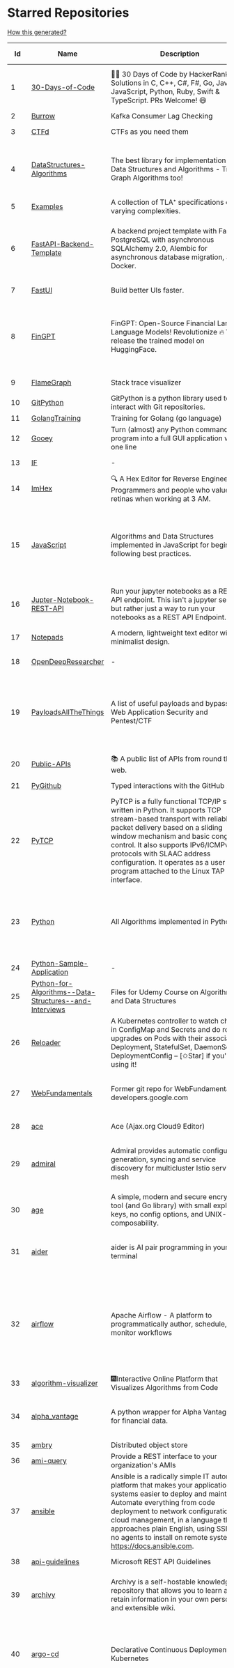 # Starred Repositories  
[How this generated?](../master/USAGE.md)  
  
| Id 			| Name			| Description | Star Counts | Topics/Tags   | Last Updated 	|  
| ----------- | ----------- 	| ----------- | ----------- | ----------- 	| -----------   |  
|1|[30-Days-of-Code](https://github.com/xeoneux/30-Days-of-Code.git)|👨‍💻 30 Days of Code by HackerRank Solutions in C, C++, C#, F#, Go, Java, JavaScript, Python, Ruby, Swift & TypeScript. PRs Welcome! 😄|990|hackerrank, java, swift, python, csharp, fsharp, cplusplus, solutions, 30, days, of, code, typescript, go, ruby, kotlin, javascript, c|17-8-2022|  
|2|[Burrow](https://github.com/linkedin/Burrow.git)|Kafka Consumer Lag Checking|3802|||  
|3|[CTFd](https://github.com/CTFd/CTFd.git)|CTFs as you need them|5850||12-2-2025|  
|4|[DataStructures-Algorithms](https://github.com/rachitiitr/DataStructures-Algorithms.git)|The best library for implementation of all Data Structures and Algorithms - Trees + Graph Algorithms too!|2822|algorithms, data-structures, interview-prep, interview-preparation, competitive-programming, cpp, cpp-library, leetcode, leetcode-solutions||  
|5|[Examples](https://github.com/tlaplus/Examples.git)|A collection of TLA⁺ specifications of varying complexities.|1323|tlaplus, pluscal||  
|6|[FastAPI-Backend-Template](https://github.com/Aeternalis-Ingenium/FastAPI-Backend-Template.git)|A backend project template with FastAPI, PostgreSQL with asynchronous SQLAlchemy 2.0, Alembic for asynchronous database migration, and Docker.|700|asynchronous, docker, docker-compose, fastapi, postgresql, python, sqlalchemy, codecov, githubactions, jwt, pre-commit, alembic, asyncpg, coverage, pytest||  
|7|[FastUI](https://github.com/pydantic/FastUI.git)|Build better UIs faster.|8678|fastapi, pydantic, python, react|22-8-2024|  
|8|[FinGPT](https://github.com/AI4Finance-Foundation/FinGPT.git)|FinGPT: Open-Source Financial Large Language Models!  Revolutionize 🔥    We release the trained model on HuggingFace.|14917|chatgpt, finance, fintech, large-language-models, machine-learning, nlp, prompt-engineering, pytorch, reinforcement-learning, robo-advisor, sentiment-analysis, technical-analysis, fingpt|26-12-2024|  
|9|[FlameGraph](https://github.com/brendangregg/FlameGraph.git)|Stack trace visualizer|17788||20-10-2024|  
|10|[GitPython](https://github.com/gitpython-developers/GitPython.git)|GitPython is a python library used to interact with Git repositories.|4735||27-1-2025|  
|11|[GolangTraining](https://github.com/GoesToEleven/GolangTraining.git)|Training for Golang (go language)|10023|||  
|12|[Gooey](https://github.com/chriskiehl/Gooey.git)|Turn (almost) any Python command line program into a full GUI application with one line|20922||8-5-2022|  
|13|[IF](https://github.com/deep-floyd/IF.git)|-|7743||2-6-2023|  
|14|[ImHex](https://github.com/WerWolv/ImHex.git)|🔍 A Hex Editor for Reverse Engineers, Programmers and people who value their retinas when working at 3 AM.|47061||11-2-2025|  
|15|[JavaScript](https://github.com/TheAlgorithms/JavaScript.git)|Algorithms and Data Structures implemented in JavaScript for beginners, following best practices.|32873|algorithm, algorithm-challenges, data-structures, cryptography, cipher, search, sort, sorting-algorithms, mathematics, conversions, hacktoberfest, javascript, algorithms-implemented, algorithms|15-1-2025|  
|16|[Jupter-Notebook-REST-API](https://github.com/Invictify/Jupter-Notebook-REST-API.git)|Run your jupyter notebooks as a REST API endpoint. This isn't a jupyter server but rather just a way to run your notebooks as a REST API Endpoint.|80|docker, dockerfile, fastapi, jupyter, python, rest-api, data-science, data-science-pipelines||  
|17|[Notepads](https://github.com/0x7c13/Notepads.git)|A modern, lightweight text editor with a minimalist design.|9039|fluent, notepad, texteditor, uwp, markdown, diff-viewer, windows, app|13-10-2024|  
|18|[OpenDeepResearcher](https://github.com/mshumer/OpenDeepResearcher.git)|-|2054||3-2-2025|  
|19|[PayloadsAllTheThings](https://github.com/swisskyrepo/PayloadsAllTheThings.git)|A list of useful payloads and bypass for Web Application Security and Pentest/CTF|63178|pentest, payload, bypass, web-application, hacking, vulnerability, bounty, methodology, privilege-escalation, penetration-testing, cheatsheet, security, enumeration, bugbounty, redteam, payloads, hacktoberfest||  
|20|[Public-APIs](https://github.com/n0shake/Public-APIs.git)|📚 A public list of APIs from round the web.|21747||26-7-2024|  
|21|[PyGithub](https://github.com/PyGithub/PyGithub.git)|Typed interactions with the GitHub API v3|7191|pygithub, python, github, github-api|14-2-2025|  
|22|[PyTCP](https://github.com/ccie18643/PyTCP.git)|PyTCP is a fully functional TCP/IP stack written in Python. It supports TCP stream-based transport with reliable packet delivery based on a sliding window mechanism and basic congestion control. It also supports IPv6/ICMPv6 protocols with SLAAC address configuration. It operates as a user space program attached to the Linux TAP interface.|354|network, tcp, python, linux, ip, arp, udp, icmp, ethernet, ipv4, ipv6|8-11-2023|  
|23|[Python](https://github.com/TheAlgorithms/Python.git)|All Algorithms implemented in Python|197321|python, algorithm, algorithms-implemented, algorithm-competitions, algos, sorts, searches, sorting-algorithms, education, learn, practice, community-driven, interview, hacktoberfest|14-2-2025|  
|24|[Python-Sample-Application](https://github.com/uber/Python-Sample-Application.git)|-|385||9-3-2015|  
|25|[Python-for-Algorithms--Data-Structures--and-Interviews](https://github.com/jmportilla/Python-for-Algorithms--Data-Structures--and-Interviews.git)|Files for Udemy Course on Algorithms and Data Structures|2554|||  
|26|[Reloader](https://github.com/stakater/Reloader.git)|A Kubernetes controller to watch changes in ConfigMap and Secrets and do rolling upgrades on Pods with their associated Deployment, StatefulSet, DaemonSet and DeploymentConfig – [✩Star] if you're using it!|8049|kubernetes, openshift, configmap, secrets, pods, deployments, daemonset, statefulsets, k8s, watch-changes, deploymentconfigs||  
|27|[WebFundamentals](https://github.com/google/WebFundamentals.git)|Former git repo for WebFundamentals on developers.google.com|13857|html, best-practices, javascript, css, mobile-web, chrome, chrome-browser, html5, web, web-app, progressive-web-app|10-8-2022|  
|28|[ace](https://github.com/ajaxorg/ace.git)|Ace (Ajax.org Cloud9 Editor)|26857||12-2-2025|  
|29|[admiral](https://github.com/istio-ecosystem/admiral.git)|Admiral provides automatic configuration generation, syncing and service discovery for multicluster Istio service mesh|604|admiral, service-mesh, istio, k8s, multi-cluster, automation, configuration, service-discovery, multicluster, microservices, clusters|12-2-2025|  
|30|[age](https://github.com/FiloSottile/age.git)|A simple, modern and secure encryption tool (and Go library) with small explicit keys, no config options, and UNIX-style composability.|18169|built-at-rc, age-encryption||  
|31|[aider](https://github.com/Aider-AI/aider.git)|aider is AI pair programming in your terminal|27200|chatgpt, cli, command-line, gpt-4, openai, gpt-3, gpt-35-turbo, claude-3, gpt-4o, anthropic, gemini, llama, sonnet|14-2-2025|  
|32|[airflow](https://github.com/apache/airflow.git)|Apache Airflow - A platform to programmatically author, schedule, and monitor workflows|38740|airflow, apache, apache-airflow, python, scheduler, workflow, automation, dag, data-engineering, data-integration, data-orchestrator, data-pipelines, data-science, elt, etl, machine-learning, mlops, orchestration, workflow-engine, workflow-orchestration|14-2-2025|  
|33|[algorithm-visualizer](https://github.com/algorithm-visualizer/algorithm-visualizer.git)|:fireworks:Interactive Online Platform that Visualizes Algorithms from Code|47125|algorithm, data-structure, visualization, animation|18-11-2023|  
|34|[alpha_vantage](https://github.com/RomelTorres/alpha_vantage.git)|A python wrapper for Alpha Vantage API for financial data.|4386|alpha-vantage, pandas, financial-data, python, stock, alphavantage, json, finance, api-wrapper, cryptocurrency, bitcoin|18-7-2024|  
|35|[ambry](https://github.com/linkedin/ambry.git)|Distributed object store|1749|||  
|36|[ami-query](https://github.com/intuit/ami-query.git)|Provide a REST interface to your organization's AMIs|39|||  
|37|[ansible](https://github.com/ansible/ansible.git)|Ansible is a radically simple IT automation platform that makes your applications and systems easier to deploy and maintain. Automate everything from code deployment to network configuration to cloud management, in a language that approaches plain English, using SSH, with no agents to install on remote systems. https://docs.ansible.com.|64017|python, ansible, hacktoberfest|14-2-2025|  
|38|[api-guidelines](https://github.com/microsoft/api-guidelines.git)|Microsoft REST API Guidelines|22919|api, guidelines, rest-api, styleguide|10-1-2025|  
|39|[archivy](https://github.com/archivy/archivy.git)|Archivy is a self-hostable knowledge repository that allows you to learn and retain information in your own personal and extensible wiki.|3221|elasticsearch, knowledge, productivity, python, knowledge-base, note-taking, digital-brain, cli, hacktoberfest|25-7-2023|  
|40|[argo-cd](https://github.com/argoproj/argo-cd.git)|Declarative Continuous Deployment for Kubernetes|18668|argo, kubernetes, continuous-deployment, gitops, continuous-delivery, docker, cd, cicd, pipeline, devops, ci-cd, argo-cd, helm, hacktoberfest, jsonnet, kustomize||  
|41|[argo-rollouts](https://github.com/argoproj/argo-rollouts.git)|Progressive Delivery for Kubernetes|2881|gitops, canary, bluegreen, kubernetes, argoproj, deployments, experiments, argo-rollouts, progressive-delivery, hacktoberfest|14-2-2025|  
|42|[argoproj](https://github.com/argoproj/argoproj.git)|Common project repo for all Argo Projects|646||9-2-2025|  
|43|[arlon](https://github.com/arlonproj/arlon.git)|A kubernetes cluster lifecycle management and configuration tool|145|kubernetes, k8s, gitops, cluster-api|23-7-2024|  
|44|[arm-template-whatif](https://github.com/Azure/arm-template-whatif.git)|A repository to track issues related to what-if noise suppression|93||2-8-2022|  
|45|[arrow](https://github.com/arrow-py/arrow.git)|🏹 Better dates & times for Python|8791|python, arrow, datetime, date, time, timestamp, timezones, hacktoberfest|20-11-2024|  
|46|[atlas](https://github.com/Netflix/atlas.git)|In-memory dimensional time series database.|3471|||  
|47|[atom](https://github.com/atom/atom.git)|:atom: The hackable text editor|60314|||  
|48|[atuin](https://github.com/atuinsh/atuin.git)|✨ Magical shell history|22445|shell, rust, zsh, history, fish, bash||  
|49|[authelia](https://github.com/authelia/authelia.git)|The Single Sign-On Multi-Factor portal for web apps|22809|totp, u2f, ldap, sso-authentication, yubikey, two-factor-authentication, docker, kubernetes, sso, multifactor, push-notifications, mfa, two-factor, authentication, security, golang, 2fa, oauth2, openid-connect, webauthn||  
|50|[autoenv](https://github.com/hyperupcall/autoenv.git)|Directory-based environments.|5771|environment, cd, shell-extension, shell-scripts, bash, zsh, shell, shell-script, terminal|30-9-2024|  
|51|[autoscaler](https://github.com/kubernetes/autoscaler.git)|Autoscaling components for Kubernetes|8231||14-2-2025|  
|52|[awesome](https://github.com/sindresorhus/awesome.git)|😎 Awesome lists about all kinds of interesting topics|346983|awesome, awesome-list, unicorns, lists, resources||  
|53|[awesome-algorithms](https://github.com/tayllan/awesome-algorithms.git)|A curated list of awesome places to learn and/or practice algorithms.|21719||16-11-2024|  
|54|[awesome-argo](https://github.com/akuity/awesome-argo.git)|A curated list of awesome projects and resources related to Argo (a CNCF graduated project)|2105||30-1-2025|  
|55|[awesome-awesomeness](https://github.com/bayandin/awesome-awesomeness.git)|A curated list of awesome awesomeness|32358|||  
|56|[awesome-courses](https://github.com/prakhar1989/awesome-courses.git)|:books: List of awesome university courses for learning Computer Science!|58965|computer-science, courses, awesome-list, awesome|12-11-2022|  
|57|[awesome-deep-learning](https://github.com/ChristosChristofidis/awesome-deep-learning.git)|A curated list of awesome Deep Learning tutorials, projects and communities.|24796|deep-learning, neural-network, machine-learning, awesome, awesome-list, recurrent-networks, deep-networks, deep-learning-tutorial, face-images|14-11-2022|  
|58|[awesome-fastapi](https://github.com/mjhea0/awesome-fastapi.git)|A curated list of awesome things related to FastAPI|9119|fastapi, awesome, awesome-list, starlette|31-1-2025|  
|59|[awesome-flask](https://github.com/humiaozuzu/awesome-flask.git)|A curated list of awesome Flask resources and plugins|12375||17-9-2019|  
|60|[awesome-go](https://github.com/avelino/awesome-go.git)|A curated list of awesome Go frameworks, libraries and software|138135|golang, golang-library, go, awesome, awesome-list, hacktoberfest|10-2-2025|  
|61|[awesome-k6](https://github.com/grafana/awesome-k6.git)|A curated list of awesome tools, content and projects using k6|621|load-testing, performance-monitoring, performance-testing, test-automation, testing, testing-tools, awesome, awesome-list||  
|62|[awesome-k8s-resources](https://github.com/tomhuang12/awesome-k8s-resources.git)|A curated list of awesome Kubernetes tools and resources.|3522|kubernetes, kubernetes-resources, list, awesome-list, kubernetes-networking, kubernetes-operational, kubernetes-clusters|29-8-2024|  
|63|[awesome-kubernetes](https://github.com/nubenetes/awesome-kubernetes.git)|A curated list of awesome references collected since 2018.|628|kubernetes, cloud, awesome-list, aws, azure, gcp, devops, devops-tools, docker, containers||  
|64|[awesome-macOS](https://github.com/iCHAIT/awesome-macOS.git)|  A curated list of awesome applications, softwares, tools and shiny things for macOS.|16424||5-1-2024|  
|65|[awesome-machine-learning](https://github.com/josephmisiti/awesome-machine-learning.git)|A curated list of awesome Machine Learning frameworks, libraries and software.|66947||13-2-2025|  
|66|[awesome-macos-command-line](https://github.com/herrbischoff/awesome-macos-command-line.git)|Use your macOS terminal shell to do awesome things.|29229||2-9-2021|  
|67|[awesome-microservices](https://github.com/mfornos/awesome-microservices.git)|A curated list of Microservice Architecture related principles and technologies.|13509|awesome, microservices, microservices-architecture, cloud-native, cloud-computing|20-1-2025|  
|68|[awesome-ml-courses](https://github.com/luspr/awesome-ml-courses.git)|Awesome free machine learning and AI courses with video lectures.|2834||12-12-2024|  
|69|[awesome-pentest](https://github.com/enaqx/awesome-pentest.git)|A collection of awesome penetration testing resources, tools and other shiny things|22472|awesome, awesome-list||  
|70|[awesome-python](https://github.com/vinta/awesome-python.git)|An opinionated list of awesome Python frameworks, libraries, software and resources.|233940|awesome, python, collections, python-library, python-framework, python-resources|17-7-2024|  
|71|[awesome-python-applications](https://github.com/mahmoud/awesome-python-applications.git)|💿 Free software that works great, and also happens to be open-source Python. |16930|python, application, video, audio, graphics, gui, productivity, education, science, game||  
|72|[awesome-readme](https://github.com/matiassingers/awesome-readme.git)|A curated list of awesome READMEs|18626|awesome-list, awesome, list, readme|9-2-2025|  
|73|[awesome-sanic](https://github.com/mekicha/awesome-sanic.git)|A curated list of awesome Sanic resources and extensions|753|||  
|74|[awesome-scalability](https://github.com/binhnguyennus/awesome-scalability.git)|The Patterns of Scalable, Reliable, and Performant Large-Scale Systems|60442|system-design, backend, scalability, interview, architecture, devops, design-patterns, interview-questions, awesome-list, big-data, awesome, resources, lists, web-development, programming, system, interview-practice, computer-science, distributed-systems, machine-learning||  
|75|[awesome-selfhosted](https://github.com/awesome-selfhosted/awesome-selfhosted.git)|A list of Free Software network services and web applications which can be hosted on your own servers|216488|selfhosted, awesome, awesome-list, privacy, hosting, cloud, self-hosted, free-software|12-2-2025|  
|76|[awesome-shell](https://github.com/alebcay/awesome-shell.git)|A curated list of awesome command-line frameworks, toolkits, guides and gizmos. Inspired by awesome-php.|33732||20-2-2024|  
|77|[awesome-sysadmin](https://github.com/awesome-foss/awesome-sysadmin.git)|A curated list of amazingly awesome open-source sysadmin resources.|26990|awesome, awesome-list, sysadmin, list, devops, ops, software, sre, self-hosted|18-8-2024|  
|78|[awesome-vscode](https://github.com/viatsko/awesome-vscode.git)|🎨 A curated list of delightful VS Code packages and resources.|25959||3-8-2023|  
|79|[aws-cloudformation-user-guide](https://github.com/awsdocs/aws-cloudformation-user-guide.git)|The open source version of the AWS CloudFormation User Guide|766|aws, aws-cloudformation, cloudformation|7-12-2023|  
|80|[aws-eks-best-practices](https://github.com/aws/aws-eks-best-practices.git)|A best practices guide for day 2 operations, including operational excellence, security, reliability, performance efficiency, and cost optimization.|2083||6-2-2025|  
|81|[aws-eks-kubernetes-masterclass](https://github.com/stacksimplify/aws-eks-kubernetes-masterclass.git)|AWS EKS Kubernetes - Masterclass   DevOps, Microservices|1472|kubernetes, kubernetes-pods, kubernetes-deployment, kubernetes-services, kubernetes-secrets, aws-eks, aws-eks-cluster, aws-ebs, aws-rds, aws-alb, aws-alb-ingress-controller, aws-fargate, aws-codebuild, aws-codecommit, aws-codepipeline, fluentd, aws-cloudwatch, docker, yaml|24-5-2024|  
|82|[aws-load-balancer-controller](https://github.com/kubernetes-sigs/aws-load-balancer-controller.git)|A Kubernetes controller for Elastic Load Balancers|4017|||  
|83|[aws-sam-cli](https://github.com/aws/aws-sam-cli.git)|CLI tool to build, test, debug, and deploy Serverless applications using AWS SAM|6556|serverless, aws, lambda, serverlessapplicationmodel, sam, docker, api-gateway, python|14-2-2025|  
|84|[azkaban](https://github.com/azkaban/azkaban.git)|Azkaban workflow manager.|4489|workflow-engine, azkaban, scheduling, hacktoberfest||  
|85|[azure-docs-bicep-samples](https://github.com/Azure/azure-docs-bicep-samples.git)|-|88||5-12-2023|  
|86|[azure-monitor-opencensus-python](https://github.com/Azure-Samples/azure-monitor-opencensus-python.git)|Sample repository demonstrating Azure Monitor exporters for Opencensus Python|23||1-6-2023|  
|87|[azure-rest-api-specs](https://github.com/Azure/azure-rest-api-specs.git)|The source for REST API specifications for Microsoft Azure.|2762||14-2-2025|  
|88|[azure-sdk-for-python](https://github.com/Azure/azure-sdk-for-python.git)|This repository is for active development of the Azure SDK for Python. For consumers of the SDK we recommend visiting our public developer docs at https://learn.microsoft.com/python/azure/ or our versioned developer docs at https://azure.github.io/azure-sdk-for-python. |4740|python, azure, azure-sdk, hacktoberfest|14-2-2025|  
|89|[azure4everyone-samples](https://github.com/MarczakIO/azure4everyone-samples.git)|-|272||12-2-2022|  
|90|[backstage](https://github.com/backstage/backstage.git)|Backstage is an open framework for building developer portals|29326|infrastructure, dx, developer-experience, developer-portal, microservices, cncf, backstage, self-service-portal|14-2-2025|  
|91|[badges](https://github.com/Naereen/badges.git)|:pencil: Markdown code for lots of small badges :ribbon: :pushpin: (shields.io, forthebadge.com etc) :sunglasses:. Contributions are welcome! Please add yours!|4398|forthebadge, badges, markdown, markdown-cheatsheet, meta-badge, forthebadge-cc, restructuredtext, pokemon, python, awesome, markup||  
|92|[bcc](https://github.com/iovisor/bcc.git)|BCC - Tools for BPF-based Linux IO analysis, networking, monitoring, and more|20947||11-2-2025|  
|93|[behave](https://github.com/behave/behave.git)|BDD, Python style.|3253|||  
|94|[benten](https://github.com/intuit/benten.git)|Chatbot Development Framework (with Slack integration for Jira and Jenkins)|135||31-3-2021|  
|95|[bhai-lang](https://github.com/DulLabs/bhai-lang.git)|A toy programming language written in Typescript|4025|programming-language, typescript, parser, interpreter, javascript|17-4-2022|  
|96|[bicep](https://github.com/Azure/bicep.git)|Bicep is a declarative language for describing and deploying Azure resources|3318|arm-templates, arm-json, bicep|14-2-2025|  
|97|[bitcoin](https://github.com/bitcoin/bitcoin.git)|Bitcoin Core integration/staging tree|81995|bitcoin, c-plus-plus, p2p, cryptocurrency, cryptography|14-2-2025|  
|98|[black](https://github.com/psf/black.git)|The uncompromising Python code formatter|39585|python, code, formatter, codeformatter, gofmt, yapf, autopep8, pre-commit-hook, hacktoberfest|7-2-2025|  
|99|[blockly](https://github.com/google/blockly.git)|The web-based visual programming editor.|12683||12-2-2025|  
|100|[bokeh](https://github.com/bokeh/bokeh.git)|Interactive Data Visualization in the browser, from  Python|19598|bokeh, python, interactive-plots, javascript, visualization, plotting, plots, data-visualisation, notebooks, jupyter, visualisation, numfocus|14-2-2025|  
|101|[boto3](https://github.com/boto/boto3.git)|AWS SDK for Python|9192|python, aws, cloud, cloud-management, aws-sdk||  
|102|[boundary](https://github.com/hashicorp/boundary.git)|Boundary enables identity-based access management for dynamic infrastructure. |3892|hashicorp, security, zero-trust, hacktoberfest|13-2-2025|  
|103|[brackets](https://github.com/adobe/brackets.git)|An open source code editor for the web, written in JavaScript, HTML and CSS.|33228||18-3-2021|  
|104|[brooklin](https://github.com/linkedin/brooklin.git)|An extensible distributed system for reliable nearline data streaming at scale|934|distributed-systems, data-streaming, scalability, kafka-mirror-maker, kafka, change-data-capture, java, linkedin|21-5-2024|  
|105|[brotli](https://github.com/google/brotli.git)|Brotli compression format|13840||31-1-2025|  
|106|[browser-use](https://github.com/browser-use/browser-use.git)|Make websites accessible for AI agents|28419|llm, ai-agents, ai-tools, browser-automation, python|14-2-2025|  
|107|[build-your-own-x](https://github.com/codecrafters-io/build-your-own-x.git)|Master programming by recreating your favorite technologies from scratch.|333816|programming, tutorials, tutorial-code, tutorial-exercises, free, awesome-list|3-9-2024|  
|108|[caddy](https://github.com/caddyserver/caddy.git)|Fast and extensible multi-platform HTTP/1-2-3 web server with automatic HTTPS|61409|||  
|109|[calico](https://github.com/projectcalico/calico.git)|Cloud native networking and network security|6203|cni, cni-plugin, ebpf, k8s, kubernetes, kubernetes-networking, kubernetes-windows, network-policy, networking, security, windows, xdp, identity-aware-policy, openstack, host-protection, cats|14-2-2025|  
|110|[cdnjs](https://github.com/cdnjs/cdnjs.git)|🤖 CDN assets - The #1 free and open source CDN built to make life easier for developers.|10421|cdn, javascript, css, library, web, front-end, foss, opensource, js, font, framework, webdev, fast, speed, http2, spdy, cdnjs||  
|111|[celery](https://github.com/celery/celery.git)|Distributed Task Queue (development branch)|25550||13-2-2025|  
|112|[cfssl](https://github.com/cloudflare/cfssl.git)|CFSSL: Cloudflare's PKI and TLS toolkit|8885|||  
|113|[chaosmonkey](https://github.com/Netflix/chaosmonkey.git)|Chaos Monkey is a resiliency tool that helps applications tolerate random instance failures.|15487||3-10-2024|  
|114|[chartmuseum](https://github.com/helm/chartmuseum.git)|helm chart repository server|3642|helm, charts, kubernetes, chartmuseum|31-5-2024|  
|115|[charts](https://github.com/helm/charts.git)|⚠️(OBSOLETE) Curated applications for Kubernetes|15477|kubernetes, charts, helm|21-12-2021|  
|116|[cheat.sh](https://github.com/chubin/cheat.sh.git)|the only cheat sheet you need|38934|cheatsheet, curl, terminal, command-line, cli, examples, documentation, help, tldr, hacktoberfest2021|1-2-2025|  
|117|[checkov](https://github.com/bridgecrewio/checkov.git)|Prevent cloud misconfigurations and find vulnerabilities during build-time in infrastructure as code, container images and open source packages with Checkov by Bridgecrew.|7363|terraform, static-analysis, aws, gcp, azure, aws-security, cloudformation, scans, compliance, kubernetes, infrastructure-as-code, devops, hacktoberfest|13-2-2025|  
|118|[chef](https://github.com/chef/chef.git)|Chef Infra, a powerful automation platform that transforms infrastructure into code automating how infrastructure is configured, deployed and managed across any environment, at any scale|7662|chef, devops, cfgmgt, infrastructure, automation, deployment, hacktoberfest|13-2-2025|  
|119|[clair](https://github.com/quay/clair.git)|Vulnerability Static Analysis for Containers|10497|containers, static-analysis, go, kubernetes, docker, oci, oci-image, vulnerabilities, clair||  
|120|[cli](https://github.com/cli/cli.git)|GitHub’s official command line tool|38282|github-api-v4, cli, git, golang|14-2-2025|  
|121|[cli](https://github.com/snyk/cli.git)|Snyk CLI scans and monitors your projects for security vulnerabilities.|5021|security, monitor, snyk, vulnerabilities|14-2-2025|  
|122|[cli-spinners](https://github.com/sindresorhus/cli-spinners.git)|Spinners for use in the terminal|2468|||  
|123|[cli53](https://github.com/barnybug/cli53.git)|Command line tool for Amazon Route 53|2057||24-2-2023|  
|124|[click](https://github.com/pallets/click.git)|Python composable command line interface toolkit|16050|python, cli, click, pallets||  
|125|[cloud-custodian](https://github.com/cloud-custodian/cloud-custodian.git)|Rules engine for cloud security, cost optimization, and governance, DSL in yaml for policies to query, filter, and take actions on resources|5551|aws, compliance, cloud, rules-engine, cloud-computing, management, serverless, lambda, gcp, azure|13-2-2025|  
|126|[cluster-api](https://github.com/kubernetes-sigs/cluster-api.git)|Home for Cluster API, a subproject of sig-cluster-lifecycle|3665|k8s-sig-cluster-lifecycle|14-2-2025|  
|127|[cobra](https://github.com/spf13/cobra.git)|A Commander for modern Go CLI interactions|39166|cobra, cobra-library, cobra-generator, posix-compliant-flags, command-cobra, cli-app, command-line, commandline, command, cli, go, golang, golang-library, golang-application, subcommands, posix||  
|128|[codesearch](https://github.com/google/codesearch.git)|Fast, indexed regexp search over large file trees|3717|||  
|129|[coding-interview-university](https://github.com/jwasham/coding-interview-university.git)|A complete computer science study plan to become a software engineer.|311876|computer-science, interview, programming-interviews, study-plan, data-structures, algorithms, software-engineering, algorithm, coding-interviews, interview-prep, coding-interview, interview-preparation|5-12-2024|  
|130|[compose](https://github.com/docker/compose.git)|Define and run multi-container applications with Docker|34721||12-2-2025|  
|131|[computer-science](https://github.com/ossu/computer-science.git)|🎓 Path to a free self-taught education in Computer Science!|175328|computer-science, awesome-list, courses, curriculum||  
|132|[confd](https://github.com/kelseyhightower/confd.git)|Manage local application configuration files using templates and data from etcd or consul|8375|||  
|133|[config](https://github.com/nikitavoloboev/config.git)|Apps/CLIs/configs I use on macOS/iOS. Fish, Karabiner, Cursor..|20734|macos, mac-setup, awesome, dotfiles, fish, karabiner, cursor|13-2-2025|  
|134|[copacetic](https://github.com/project-copacetic/copacetic.git)|🧵 CLI tool for directly patching container images!|1129|compliance, devsecops, docker, security, trivy, vulnerability, containers, container-image, container-security, patching, cncf, hacktoberfest, vulnerabilities, vulnerability-management, security-tools|13-2-2025|  
|135|[core](https://github.com/home-assistant/core.git)|:house_with_garden: Open source home automation that puts local control and privacy first.|76533|python, home-automation, iot, internet-of-things, mqtt, raspberry-pi, asyncio, hacktoberfest|14-2-2025|  
|136|[coredns](https://github.com/coredns/coredns.git)|CoreDNS is a DNS server that chains plugins|12660|dns-server, go, cncf, coredns, plugin, service-discovery||  
|137|[coreutils](https://github.com/uutils/coreutils.git)|Cross-platform Rust rewrite of the GNU coreutils|18316|rust, coreutils, gnu-coreutils, busybox, cross-platform, command-line-tool|14-2-2025|  
|138|[cruise-control](https://github.com/linkedin/cruise-control.git)|Cruise-control is the first of its kind to fully automate the dynamic workload rebalance and self-healing of a Kafka cluster. It provides great value to Kafka users by simplifying the operation of Kafka clusters.|2792|kafka, cluster-management, self-healing|12-2-2025|  
|139|[curl](https://github.com/curl/curl.git)|A command line tool and library for transferring data with URL syntax, supporting DICT, FILE, FTP, FTPS, GOPHER, GOPHERS, HTTP, HTTPS, IMAP, IMAPS, LDAP, LDAPS, MQTT, POP3, POP3S, RTMP, RTMPS, RTSP, SCP, SFTP, SMB, SMBS, SMTP, SMTPS, TELNET, TFTP, WS and WSS. libcurl offers a myriad of powerful features|36820|http, https, ftp, user-agent, client, library, curl, libcurl, c, transfer-data, ldap, mqtt, sftp, scp, imaps, gopher, pop3, transferring-data, hacktoberfest, websocket|14-2-2025|  
|140|[dacite](https://github.com/konradhalas/dacite.git)|Simple creation of data classes from dictionaries.|1814||5-2-2025|  
|141|[dapr](https://github.com/dapr/dapr.git)|Dapr is a portable, event-driven, runtime for building distributed applications across cloud and edge.|24395|microservices, microservice, kubernetes, sidecar, state-management, event-driven, pubsub, serverless, containers|13-2-2025|  
|142|[dashboard](https://github.com/kubernetes/dashboard.git)|General-purpose web UI for Kubernetes clusters|14669||13-2-2025|  
|143|[datamodel-code-generator](https://github.com/koxudaxi/datamodel-code-generator.git)|Pydantic model and dataclasses.dataclass generator for easy conversion of JSON, OpenAPI, JSON Schema, and YAML data sources.|2948|openapi, code-generator, python, pydantic, generator, fastapi, json-schema, datamodel, swagger, yaml, csv, openapi-codegen, swagger-codegen, dataclass||  
|144|[datree](https://github.com/datreeio/datree.git)|Prevent Kubernetes misconfigurations from reaching production (again 😤 )! From code to cloud, Datree provides an E2E policy enforcement solution to run automatic checks for rule violations. See our docs: https://hub.datree.io|6379|kubernetes, policy, guardrail, best-practices, cli, static-code-analysis, datree, admission-webhook, devops, policy-management, security|1-8-2023|  
|145|[deepdiff](https://github.com/seperman/deepdiff.git)|DeepDiff: Deep Difference and search of any Python object/data. DeepHash: Hash of any object based on its contents. Delta: Use deltas to reconstruct objects by adding deltas together.|2096||4-2-2025|  
|146|[design-patterns-for-humans](https://github.com/kamranahmedse/design-patterns-for-humans.git)|An ultra-simplified explanation to design patterns|45932||2-12-2024|  
|147|[devops-exercises](https://github.com/bregman-arie/devops-exercises.git)|Linux, Jenkins, AWS, SRE, Prometheus, Docker, Python, Ansible, Git, Kubernetes, Terraform, OpenStack, SQL, NoSQL, Azure, GCP, DNS, Elastic, Network, Virtualization. DevOps Interview Questions|67740|devops, aws, linux, ansible, python, docker, prometheus, containers, git, kubernetes, interview, interview-questions, terraform, azure, openstack, sql, coding, sre, production-engineer|25-1-2025|  
|148|[diagrams](https://github.com/mingrammer/diagrams.git)|:art: Diagram as Code for prototyping cloud system architectures|40278|diagram, diagram-as-code, architecture, graphviz|11-2-2025|  
|149|[discourse](https://github.com/discourse/discourse.git)|A platform for community discussion. Free, open, simple.|43217||14-2-2025|  
|150|[dive](https://github.com/wagoodman/dive.git)|A tool for exploring each layer in a docker image|49466|docker, docker-image, inspector, explorer, cli, tui|2-2-2024|  
|151|[django](https://github.com/django/django.git)|The Web framework for perfectionists with deadlines.|82307|python, django, web, framework, orm, templates, models, views, apps|14-2-2025|  
|152|[django-health-check](https://github.com/revsys/django-health-check.git)|a pluggable app that runs a full check on the deployment, using a number of plugins to check e.g. database, queue server, celery processes, etc.|1267||10-2-2025|  
|153|[dnsperf](https://github.com/cobblau/dnsperf.git)|A DNS performance tool.|220||14-10-2017|  
|154|[docker_practice](https://github.com/yeasy/docker_practice.git)|Learn and understand Docker&Container technologies, with real DevOps practice!|25143|docker, book, cloud-computing, container, kubernetes, swarm, mesos, spark, devops, linux|26-12-2024|  
|155|[dockerfiles](https://github.com/jessfraz/dockerfiles.git)|Various Dockerfiles I use on the desktop and on servers.|13761||27-3-2021|  
|156|[dokku](https://github.com/dokku/dokku.git)|A docker-powered PaaS that helps you build and manage the lifecycle of applications|29884|dokku, paas, heroku, docker, kubernetes, nomad, containers, buildpack, devops, self-hosted, selfhosted|12-2-2025|  
|157|[dotfiles](https://github.com/bbkane/dotfiles.git)|Configs for apps I care about|35||11-2-2025|  
|158|[driftctl](https://github.com/snyk/driftctl.git)|Detect, track and alert on infrastructure drift|2509||10-1-2025|  
|159|[duf](https://github.com/muesli/duf.git)|Disk Usage/Free Utility - a better 'df' alternative|13132|hacktoberfest, disk-space, disk-usage, df, linux, macos, freebsd, openbsd, windows, user-friendly, cli, terminal, filesystem, tui|20-9-2023|  
|160|[eBPF-Package-Repository](https://github.com/l3af-project/eBPF-Package-Repository.git)|eBPF Programs|60|ebpf-programs, linux|27-11-2024|  
|161|[echarts](https://github.com/apache/echarts.git)|Apache ECharts is a powerful, interactive charting and data visualization library for browser|61870|echarts, data-visualization, charts, charting-library, visualization, apache, data-viz, canvas, svg|13-2-2025|  
|162|[echo](https://github.com/labstack/echo.git)|High performance, minimalist Go web framework|30454|go, echo, web, middleware, microservice, websocket, ssl, letsencrypt, micro-framework, https, http2, web-framework, labstack-echo||  
|163|[ecs-refarch-service-discovery](https://github.com/awslabs/ecs-refarch-service-discovery.git)|An EC2 Container Service Reference Architecture for providing Service Discovery to containers using CloudWatch Events, Lambda and Route 53 private hosted zones. |445||25-7-2016|  
|164|[eks-node-viewer](https://github.com/awslabs/eks-node-viewer.git)|EKS Node Viewer|1318||21-1-2025|  
|165|[eng-practices](https://github.com/google/eng-practices.git)|Google's Engineering Practices documentation|20095|||  
|166|[engineering-blogs](https://github.com/kilimchoi/engineering-blogs.git)|A curated list of engineering blogs|32461|engineering-blogs, tech, programming-blogs, software-development, lists|5-6-2024|  
|167|[envoy](https://github.com/envoyproxy/envoy.git)|Cloud-native high-performance edge/middle/service proxy|25470|cats, rocket-ships, cars, more-cats, cats-over-dogs, nanoservices, corgis, cncf|14-2-2025|  
|168|[eruda](https://github.com/liriliri/eruda.git)|Console for mobile browsers|19214|||  
|169|[etcd](https://github.com/etcd-io/etcd.git)|Distributed reliable key-value store for the most critical data of a distributed system|48389||14-2-2025|  
|170|[every-programmer-should-know](https://github.com/mtdvio/every-programmer-should-know.git)|A collection of (mostly) technical things every software developer should know about|86065|cc-by, computer-science, educational, novice, collection||  
|171|[ewd998](https://github.com/tlaplus-workshops/ewd998.git)|Distributed termination detection on a ring, due to Shmuel Safra:|50|termination, detection, distsys, tlaplus, specs, model-checking, theorem-proving, refinement, safety, liveness|2-9-2024|  
|172|[excalidraw](https://github.com/excalidraw/excalidraw.git)|Virtual whiteboard for sketching hand-drawn like diagrams|92338|productivity, collaboration, diagrams, drawing, whiteboard, canvas, hacktoberfest||  
|173|[faas](https://github.com/openfaas/faas.git)|OpenFaaS - Serverless Functions Made Simple|25410|functions-as-a-service, functions, lambda, serverless, prometheus, kubernetes, k8s, serverless-functions, paas, gitops, faas, docker, golang, nodejs|9-12-2024|  
|174|[face_recognition](https://github.com/ageitgey/face_recognition.git)|The world's simplest facial recognition api for Python and the command line|54123|machine-learning, face-detection, face-recognition, python||  
|175|[falcon](https://github.com/falconry/falcon.git)|The no-magic web API and microservices framework for Python developers, with an emphasis on reliability and performance at scale.|9595|python, rest, microservices, web, api, http, wsgi, asgi, api-rest|8-2-2025|  
|176|[fastapi](https://github.com/fastapi/fastapi.git)|FastAPI framework, high performance, easy to learn, fast to code, ready for production|80893|python, json, swagger-ui, redoc, starlette, openapi, api, openapi3, framework, async, asyncio, uvicorn, python3, python-types, pydantic, json-schema, fastapi, swagger, rest, web|10-2-2025|  
|177|[fastapi-code-generator](https://github.com/koxudaxi/fastapi-code-generator.git)|This code generator creates FastAPI app from an openapi file.|1122||14-12-2024|  
|178|[fastapi-jwt](https://github.com/testdrivenio/fastapi-jwt.git)|Secure a FastAPI app by enabling authentication using JSON Web Tokens (JWTs)|124|fastapi, jwt-authentication||  
|179|[fastapi-mvc](https://github.com/fastapi-mvc/fastapi-mvc.git)|Developer productivity tool for making high-quality FastAPI production-ready APIs.|659|python, fastapi, fastapi-template, fastapi-boilerplate, mvc, kubernetes, redis-cluster, redis-operator, redis, helm, project-generator, nix||  
|180|[fastapi-utils](https://github.com/fastapiutils/fastapi-utils.git)|Reusable utilities for FastAPI|2012|fastapi||  
|181|[fastapi-versioning](https://github.com/DeanWay/fastapi-versioning.git)|api versioning for fastapi web applications|684|||  
|182|[fastapi_client](https://github.com/dmontagu/fastapi_client.git)|FastAPI client generator|337|||  
|183|[fauxpilot](https://github.com/fauxpilot/fauxpilot.git)|FauxPilot - an open-source alternative to GitHub Copilot server|14661||29-5-2023|  
|184|[fd](https://github.com/sharkdp/fd.git)|A simple, fast and user-friendly alternative to 'find'|35550|command-line, tool, filesystem, search, regex, rust, cli, terminal, hacktoberfest|2-2-2025|  
|185|[first-contributions](https://github.com/firstcontributions/first-contributions.git)|🚀✨ Help beginners to contribute to open source projects|46824|open-source, tutorial, contribution, beginner, beginner-friendly, contributions-welcome, good-first-issue, contribute, good-first-contribution, good-first-pr||  
|186|[fish-shell](https://github.com/fish-shell/fish-shell.git)|The user-friendly command line shell.|27966||13-2-2025|  
|187|[flasgger](https://github.com/flasgger/flasgger.git)|Easy OpenAPI specs and Swagger UI for your Flask API|3653|api, flask, openapi, openapi-specification, marshmallow, swagger, swagger-ui, api-documentation, api-framework, flask-restful, restful, rest-api, flask-extension, flask-extensions|23-4-2024|  
|188|[flask](https://github.com/pallets/flask.git)|The Python micro framework for building web applications.|68806|python, flask, wsgi, web-framework, werkzeug, jinja, pallets|5-1-2025|  
|189|[flask-app-on-azure-functions](https://github.com/Azure-Samples/flask-app-on-azure-functions.git)|A sample to run a Flask app on Azure Functions|27||7-8-2024|  
|190|[flask-celery-example](https://github.com/miguelgrinberg/flask-celery-example.git)|This repository contains the example code for my blog article Using Celery with Flask.|1200|||  
|191|[flower](https://github.com/mher/flower.git)|Real-time monitor and web admin for Celery distributed task queue|6597|celery, task-queue, monitoring, administration, workers, rabbitmq, redis, python, asynchronous|1-9-2024|  
|192|[flux](https://github.com/fluxcd/flux.git)|Successor: https://github.com/fluxcd/flux2|6896|kubernetes, gitops, legacy||  
|193|[fortio](https://github.com/fortio/fortio.git)|Fortio load testing library, command line tool, advanced echo server and web UI in go (golang). Allows to specify a set query-per-second load and record latency histograms and other useful stats.|3420|golang, golang-library, golang-application, performance, performance-testing, performance-visualization, http, grpc, proxy, go||  
|194|[fortio-operator](https://github.com/verfio/fortio-operator.git)|Load Testing Operator within the Kubernetes cluster and outside of it.|38|||  
|195|[free-for-dev](https://github.com/ripienaar/free-for-dev.git)|A list of SaaS, PaaS and IaaS offerings that have free tiers of interest to devops and infradev|92238|free-for-developers, awesome-list|14-2-2025|  
|196|[free-programming-books](https://github.com/EbookFoundation/free-programming-books.git)|:books: Freely available programming books|350383|education, books, list, resource, hacktoberfest|14-2-2025|  
|197|[frp](https://github.com/fatedier/frp.git)|A fast reverse proxy to help you expose a local server behind a NAT or firewall to the internet.|90410|proxy, reverse-proxy, tunnel, nat, go, firewall, frp, expose, http-proxy, p2p|12-2-2025|  
|198|[fucking-algorithm](https://github.com/labuladong/fucking-algorithm.git)|刷算法全靠套路，认准 labuladong 就够了！English version supported! Crack LeetCode, not only how, but also why. |126809|leetcode, algorithms, interview-questions, data-structures, kmp, dynamic-programming, computer-science, dynamic-programming-algorithm|31-1-2025|  
|199|[full-stack-fastapi-template](https://github.com/fastapi/full-stack-fastapi-template.git)|Full stack, modern web application template. Using FastAPI, React, SQLModel, PostgreSQL, Docker, GitHub Actions, automatic HTTPS and more.|29662|python, json, json-schema, docker, postgresql, frontend, backend, fastapi, traefik, letsencrypt, swagger, jwt, openapi, chakra-ui, react, tanstack-query, tanstack-router, typescript, sqlmodel|10-2-2025|  
|200|[fuzzywuzzy](https://github.com/seatgeek/fuzzywuzzy.git)|Fuzzy String Matching in Python|9242||9-9-2021|  
|201|[gcsfuse](https://github.com/GoogleCloudPlatform/gcsfuse.git)|A user-space file system for interacting with Google Cloud Storage|2084||14-2-2025|  
|202|[generative-ai-for-beginners](https://github.com/microsoft/generative-ai-for-beginners.git)|21 Lessons, Get Started Building with Generative AI  🔗 https://microsoft.github.io/generative-ai-for-beginners/|70518|ai, chatgpt, dall-e, generativeai, gpt, azure, generative-ai, llms, openai, prompt-engineering, language-model, semantic-search, transformers, microsoft-for-beginners|4-2-2025|  
|203|[ghostfolio](https://github.com/ghostfolio/ghostfolio.git)|Open Source Wealth Management Software. Angular + NestJS + Prisma + Nx + TypeScript 🤍|5318|wealth-management, web, software, angular, typescript, prisma, portfolio, etf, stock, nestjs, tracker, oss, finance, fintech, investing, trading, personal-finance, hacktoberfest, ghostfolio|14-2-2025|  
|204|[gin](https://github.com/gin-gonic/gin.git)|Gin is a HTTP web framework written in Go (Golang). It features a Martini-like API with much better performance -- up to 40 times faster. If you need smashing performance, get yourself some Gin.|80300||12-2-2025|  
|205|[gitbook](https://github.com/GitbookIO/gitbook.git)|The open source frontend for GitBook doc sites|27538|documentation, git, gitbook, markdown||  
|206|[github-cheat-sheet](https://github.com/tiimgreen/github-cheat-sheet.git)|A list of cool features of Git and GitHub.|49544|awesome, awesome-list, list, github, git||  
|207|[github-readme-stats](https://github.com/anuraghazra/github-readme-stats.git)|:zap: Dynamically generated stats for your github readmes|71438|||  
|208|[gitignore](https://github.com/github/gitignore.git)|A collection of useful .gitignore templates|164374|gitignore, git|11-2-2025|  
|209|[gitui](https://github.com/extrawurst/gitui.git)|Blazing 💥 fast terminal-ui for git written in rust 🦀|19114||12-2-2025|  
|210|[glb-director](https://github.com/github/glb-director.git)|GitHub Load Balancer Director and supporting tooling.|2388||23-1-2025|  
|211|[go-fuzz](https://github.com/dvyukov/go-fuzz.git)|Randomized testing for Go|4808|fuzzing, testing, go||  
|212|[go-github](https://github.com/google/go-github.git)|Go library for accessing the GitHub v3 API|10621|go, github-api, github, golang, hacktoberfest|13-2-2025|  
|213|[go-leetcode](https://github.com/austingebauer/go-leetcode.git)|A collection of 100+ popular LeetCode problems solved in Go.|1790|||  
|214|[go-metrics](https://github.com/rcrowley/go-metrics.git)|Go port of Coda Hale's Metrics library|3476|||  
|215|[go-restful](https://github.com/emicklei/go-restful.git)|package for building REST-style Web Services using Go|5058|||  
|216|[gobgp](https://github.com/osrg/gobgp.git)|BGP implemented in the Go Programming Language|3714|||  
|217|[gods](https://github.com/emirpasic/gods.git)|GoDS (Go Data Structures) - Sets, Lists, Stacks, Maps, Trees, Queues, and much more|16627|go, golang, data-structure, map, tree, set, list, stack, iterator, enumerable, sort, avl-tree, red-black-tree, b-tree, binary-heap, queue|22-7-2024|  
|218|[google-api-python-client](https://github.com/googleapis/google-api-python-client.git)|🐍 The official Python client library for Google's discovery based APIs.|7988||13-2-2025|  
|219|[google-cloud-python](https://github.com/googleapis/google-cloud-python.git)|Google Cloud Client Library for Python|4916|python|12-2-2025|  
|220|[googlesre](https://github.com/google/googlesre.git)|-|162||27-9-2024|  
|221|[goreleaser](https://github.com/goreleaser/goreleaser.git)|Release engineering, simplified|14243|homebrew, golang, travis, release-automation, docker, snapcraft, package, deb, rpm, go, apk, hacktoberfest, github-actions, archlinux, nix, nixos, rust, zig, bun, deno|14-2-2025|  
|222|[gotty](https://github.com/sorenisanerd/gotty.git)|Share your terminal as a web application|2215||25-3-2024|  
|223|[gotty](https://github.com/yudai/gotty.git)|Share your terminal as a web application|18915|tty, terminal, browser, web, go, websocket, javascript, typescript||  
|224|[gping](https://github.com/orf/gping.git)|Ping, but with a graph|11251|rust, command-line, cli, ping, linux, graph, network-monitoring, shell|31-1-2025|  
|225|[gpt-pilot](https://github.com/Pythagora-io/gpt-pilot.git)|The first real AI developer|32345|ai, codegen, developer-tools, gpt-4, coding-assistant, research-project|23-1-2025|  
|226|[grafana](https://github.com/grafana/grafana.git)|The open and composable observability and data visualization platform. Visualize metrics, logs, and traces from multiple sources like Prometheus, Loki, Elasticsearch, InfluxDB, Postgres and many more. |66460|grafana, monitoring, analytics, metrics, influxdb, prometheus, elasticsearch, alerting, data-visualization, go, dashboard, business-intelligence, mysql, postgres, hacktoberfest||  
|227|[grequests](https://github.com/spyoungtech/grequests.git)|Requests + Gevent = <3|4518||8-8-2024|  
|228|[greykite](https://github.com/linkedin/greykite.git)|A flexible, intuitive and fast forecasting library|1824|||  
|229|[grumpy](https://github.com/giantswarm/grumpy.git)|Kubernetes Validation Admission Controller example|24||24-7-2020|  
|230|[halo](https://github.com/manrajgrover/halo.git)|💫 Beautiful spinners for terminal, IPython and Jupyter|2916|halo, spinner, python, jupyter, ora, ipython, async|16-6-2024|  
|231|[helm](https://github.com/helm/helm.git)|The Kubernetes Package Manager|27438|cncf, chart, kubernetes, helm, charts||  
|232|[helm-git-repo](https://github.com/yks0000/helm-git-repo.git)|A Helm Repo (Automatically build index.yaml)|1|||  
|233|[hey](https://github.com/rakyll/hey.git)|HTTP load generator, ApacheBench (ab) replacement|18505||23-3-2021|  
|234|[homebrew-cask](https://github.com/Homebrew/homebrew-cask.git)|🍻 A CLI workflow for the administration of macOS applications distributed as binaries|21131|homebrew, cask, hacktoberfest||  
|235|[hoppscotch](https://github.com/hoppscotch/hoppscotch.git)|Open source API development ecosystem - https://hoppscotch.io (open-source alternative to Postman, Insomnia)|67978|api, api-client, api-rest, pwa, api-testing, vue, vuejs, tools, testing-tools, testing, graphql, websocket, developer-tools, spa, http-client, rest-api, rest, http, hacktoberfest|7-2-2025|  
|236|[how-web-works](https://github.com/vasanthk/how-web-works.git)|What happens behind the scenes when we type www.google.com in a browser?|16265||13-3-2023|  
|237|[htmlq](https://github.com/mgdm/htmlq.git)|Like jq, but for HTML.|7220||15-4-2023|  
|238|[htop](https://github.com/htop-dev/htop.git)|htop - an interactive process viewer|6773|process, viewer, console, terminal, linux, macos, bsd, c, hacktoberfest|12-2-2025|  
|239|[http-api-design](https://github.com/interagent/http-api-design.git)|HTTP API design guide extracted from work on the Heroku Platform API|13697|||  
|240|[http2smugl](https://github.com/neex/http2smugl.git)|-|533||12-10-2023|  
|241|[httpstat](https://github.com/reorx/httpstat.git)|curl statistics made simple|6021|curl, cli, python, http, visualization|12-6-2023|  
|242|[httpstat](https://github.com/davecheney/httpstat.git)|It's like curl -v, with colours. |7105||11-1-2025|  
|243|[httptools](https://github.com/MagicStack/httptools.git)|Fast HTTP parser|1229||16-10-2024|  
|244|[hub](https://github.com/mislav/hub.git)|A command-line tool that makes git easier to use with GitHub.|22888|go, homebrew, git, github-api, pull-request|4-10-2023|  
|245|[hubot-slack](https://github.com/slackapi/hubot-slack.git)|Slack Developer Kit for Hubot|2301|hubot-adapter, hubot, coffeescript, slack, slack-app, bot|25-10-2022|  
|246|[hugo](https://github.com/gohugoio/hugo.git)|The world’s fastest framework for building websites.|77992||14-2-2025|  
|247|[hygieia](https://github.com/hygieia/hygieia.git)|CapitalOne  DevOps Dashboard|3790|devops, dashboard, hygieia, delivery-pipeline, visualization, continuous-delivery, continuous-deployment, continuous-integration||  
|248|[hyper](https://github.com/vercel/hyper.git)|A terminal built on web technologies|43699|terminal, javascript, html, css, react, terminal-emulators, hyper, macos, linux|18-4-2024|  
|249|[influxdb](https://github.com/influxdata/influxdb.git)|Scalable datastore for metrics, events, and real-time analytics|29494|influxdb, monitoring, database, time-series, metrics, go, react, rust|14-2-2025|  
|250|[ingress-nginx](https://github.com/kubernetes/ingress-nginx.git)|Ingress NGINX Controller for Kubernetes|17868|ingress-controller, kubernetes, nginx|14-2-2025|  
|251|[inshellisense](https://github.com/microsoft/inshellisense.git)|IDE style command line auto complete|9189|autocomplete, bash, cli, fish, linux, macos, powershell, pwsh, terminal, windows, zsh, nushell, xonsh|6-1-2025|  
|252|[interactive-coding-challenges](https://github.com/donnemartin/interactive-coding-challenges.git)|120+ interactive Python coding interview challenges (algorithms and data structures).  Includes Anki flashcards.|29907|python, algorithm, data-structure, development, programming, coding, interview, interview-questions, interview-practice, competitive-programming|5-8-2020|  
|253|[interview](https://github.com/mission-peace/interview.git)|Interview questions|11132||30-7-2018|  
|254|[interviews](https://github.com/kdn251/interviews.git)|Everything you need to know to get the job.|63913|java, interview, interview-questions, interview-practice, interview-preparation, interview-prep, algorithm, algorithm-challenges, algorithms, algorithm-competitions, technical-coding-interview, leetcode, leetcode-solutions, leetcode-java, coding-interviews, coding-interview, coding-challenge, coding-challenges, leetcode-questions, interviews|6-6-2020|  
|255|[inverno](https://github.com/werew/inverno.git)|An easy-to-use investment portfolio tracker|240|investment, investing, stock, stock-market, portfolio, trading, finance, finance-management, python|8-11-2023|  
|256|[ipvs](https://github.com/cloudflare/ipvs.git)|Package ipvs allows you to manage Linux IPVS services and destinations|150||24-12-2024|  
|257|[ipython](https://github.com/ipython/ipython.git)|Official repository for IPython itself. Other repos in the IPython organization contain things like the website, documentation builds, etc.|16398|||  
|258|[iris](https://github.com/kataras/iris.git)|The fastest HTTP/2 Go Web Framework. New, modern and easy to learn. Fast development with Code you control. Unbeatable cost-performance ratio :rocket:|25370|go, iris, web-framework, mvc, golang, dependency-injection, http2, sessions, websocket|8-2-2025|  
|259|[istio](https://github.com/istio/istio.git)|Connect, secure, control, and observe services.|36483|microservices, service-mesh, lyft-envoy, kubernetes, api-management, circuit-breaker, polyglot-microservices, enforce-policies, proxies, microservice, envoy, consul, nomad, request-routing, resiliency, fault-injection|14-2-2025|  
|260|[it-tools](https://github.com/CorentinTh/it-tools.git)|Collection of handy online tools for developers, with great UX. |26844|vuejs, tools, tool, converter, website, frontend, developer-tools, developer-productivity, productivity, javascript, typescript|14-12-2024|  
|261|[ivy](https://github.com/ivy-llc/ivy.git)|Convert Machine Learning Code Between Frameworks|14006||2-2-2025|  
|262|[jaeger](https://github.com/jaegertracing/jaeger.git)|CNCF Jaeger, a Distributed Tracing Platform|20916|distributed-tracing, cncf, tracing, observability, jaeger, opentelemetry, hacktoberfest|14-2-2025|  
|263|[javascript-algorithms](https://github.com/trekhleb/javascript-algorithms.git)|📝 Algorithms and data structures implemented in JavaScript with explanations and links to further readings|190090|javascript, algorithms, algorithm, javascript-algorithms, computer-science, interview, data-structures, interview-preparation|12-2-2025|  
|264|[javascript-questions](https://github.com/lydiahallie/javascript-questions.git)|A long list of (advanced) JavaScript questions, and their explanations :sparkles:  |63372||10-3-2024|  
|265|[jedis](https://github.com/redis/jedis.git)|Redis Java client|11968||14-2-2025|  
|266|[jellyfin](https://github.com/jellyfin/jellyfin.git)|The Free Software Media System - Server Backend & API|37144|jellyfin, csharp, dotnet|14-2-2025|  
|267|[jira](https://github.com/pycontribs/jira.git)|Python Jira library. Development chat available on https://matrix.to/#/#pycontribs:matrix.org|1991|||  
|268|[jira](https://github.com/go-jira/jira.git)|simple jira command line client in Go|2686|||  
|269|[jq](https://github.com/jqlang/jq.git)|Command-line JSON processor|31174|jq||  
|270|[jsii](https://github.com/aws/jsii.git)|jsii allows code in any language to naturally interact with JavaScript classes. It is the technology that enables the AWS Cloud Development Kit to deliver polyglot libraries from a single codebase!|2682|aws, node, cross-language, typescript, hacktoberfest||  
|271|[json-server](https://github.com/typicode/json-server.git)|Get a full fake REST API with zero coding in less than 30 seconds (seriously)|73613||24-9-2024|  
|272|[jsonnet](https://github.com/google/jsonnet.git)|Jsonnet - The data templating language|7106|jsonnet, configuration, config, functional, json|20-1-2025|  
|273|[jsonschema](https://github.com/python-jsonschema/jsonschema.git)|An implementation of the JSON Schema specification for Python|4699|json-schema, json, validation, schema, jsonschema|12-2-2025|  
|274|[k2tf](https://github.com/sl1pm4t/k2tf.git)|Kubernetes YAML to Terraform HCL converter|1206|terraform, kubernetes, yaml, hcl, tool, utility, command-line-tool, converter, hashicorp, hashicorp-terraform||  
|275|[k6-benchmarks](https://github.com/grafana/k6-benchmarks.git)|-|34|keep||  
|276|[k6-example-woocommerce](https://github.com/grafana/k6-example-woocommerce.git)|Example k6 scripts targeting a WooCommerce deployment|42|examples|21-2-2024|  
|277|[k8s-conformance](https://github.com/cncf/k8s-conformance.git)|🧪CNCF K8s Conformance Working Group|877|cncf, kubernetes, conformance|31-1-2025|  
|278|[k8sgpt](https://github.com/k8sgpt-ai/k8sgpt.git)|Giving Kubernetes Superpowers to everyone|6229|devops, kubernetes, openai, sre, tooling, ai, llama||  
|279|[k9s](https://github.com/derailed/k9s.git)|🐶 Kubernetes CLI To Manage Your Clusters In Style!|28423|k9s, kubernetes, kubernetes-cli, kubernetes-clusters, k8s, k8s-cluster, go, golang||  
|280|[kaniko](https://github.com/GoogleContainerTools/kaniko.git)|Build Container Images In Kubernetes|15198|containers, docker, developer-tools, kubernetes|10-2-2025|  
|281|[kapacitor](https://github.com/influxdata/kapacitor.git)|Open source framework for processing, monitoring, and alerting on time series data|2326|kapacitor, monitoring, time-series||  
|282|[kargo](https://github.com/akuity/kargo.git)|Application lifecycle orchestration|1995|argocd, gitops, k8s, kubernetes, cd, delivery|12-2-2025|  
|283|[katran](https://github.com/facebookincubator/katran.git)|A high performance layer 4 load balancer|4841||13-2-2025|  
|284|[kb](https://github.com/gnebbia/kb.git)|A minimalist command line knowledge base manager|3189|knowledge, cheatsheets, procedures, methodology, pentest-tool, knowledge-base, rtfm, notes, notes-management-system, cli, notebook|17-10-2023|  
|285|[keras-yolo2](https://github.com/experiencor/keras-yolo2.git)|Easy training on custom dataset. Various backends (MobileNet and SqueezeNet) supported. A YOLO demo to detect raccoon run entirely in brower is accessible at https://git.io/vF7vI (not on Windows).|1734|convolutional-networks, deep-learning, yolo2, realtime, regression|31-12-2019|  
|286|[kgateway](https://github.com/kgateway-dev/kgateway.git)|The Cloud-Native API Gateway and AI Gateway|4221|envoy, api-gateway, serverless, api-management, kubernetes, kubernetes-ingress-controller, microservices, hybrid-apps, legacy-apps, grpc, cloud-native, envoy-proxy|14-2-2025|  
|287|[kind](https://github.com/kubernetes-sigs/kind.git)|Kubernetes IN Docker - local clusters for testing Kubernetes|13809|k8s-sig-testing, kubernetes, kubeadm, golang, docker, podman||  
|288|[kopf](https://github.com/nolar/kopf.git)|A Python framework to write Kubernetes operators in just a few lines of code|2227|||  
|289|[kube-capacity](https://github.com/robscott/kube-capacity.git)|A simple CLI that provides an overview of the resource requests, limits, and utilization in a Kubernetes cluster|2261|kubernetes, utilization, resource-management|29-1-2025|  
|290|[kube-linter](https://github.com/stackrox/kube-linter.git)|KubeLinter is a static analysis tool that checks Kubernetes YAML files and Helm charts to ensure the applications represented in them adhere to best practices.|3060|static-analysis, yaml-files, helm-charts, kubernetes, hactoberfest||  
|291|[kube2iam](https://github.com/jtblin/kube2iam.git)|kube2iam  provides different AWS IAM roles for pods running on Kubernetes|1997|kubernetes, aws|23-9-2024|  
|292|[kubebuilder](https://github.com/kubernetes-sigs/kubebuilder.git)|Kubebuilder - SDK for building Kubernetes APIs using CRDs|8145|k8s-sig-api-machinery|13-2-2025|  
|293|[kubeconform](https://github.com/yannh/kubeconform.git)|A FAST Kubernetes manifests validator, with support for Custom Resources!|2426||30-7-2024|  
|294|[kubectl-aliases](https://github.com/ahmetb/kubectl-aliases.git)|Programmatically generated handy kubectl aliases.|3464|kubernetes, kubectl|22-11-2023|  
|295|[kubectl-cost](https://github.com/kubecost/kubectl-cost.git)|CLI for determining the cost of Kubernetes workloads|942|||  
|296|[kubectx](https://github.com/ahmetb/kubectx.git)|Faster way to switch between clusters and namespaces in kubectl|18213|kubernetes, kubectl, kubectl-plugins, kubernetes-clusters|22-1-2025|  
|297|[kubeflow](https://github.com/kubeflow/kubeflow.git)|Machine Learning Toolkit for Kubernetes|14647||14-2-2025|  
|298|[kubernetes](https://github.com/kubernetes/kubernetes.git)|Production-Grade Container Scheduling and Management|113053|kubernetes, go, cncf, containers|14-2-2025|  
|299|[kubernetes-external-secrets](https://github.com/external-secrets/kubernetes-external-secrets.git)|Integrate external secret management systems with Kubernetes|2603|||  
|300|[kubernetes-handbook](https://github.com/rootsongjc/kubernetes-handbook.git)|Kubernetes中文指南/云原生应用架构实战手册|11191|kubernetes, cloud-native, service-mesh, handbook, cncf, gitbook, k8s, istio|30-7-2024|  
|301|[kubernetes-network-policy-recipes](https://github.com/ahmetb/kubernetes-network-policy-recipes.git)|Example recipes for Kubernetes Network Policies that you can just copy paste|5850|||  
|302|[kubernetes-the-hard-way](https://github.com/kelseyhightower/kubernetes-the-hard-way.git)|Bootstrap Kubernetes the hard way. No scripts.|42282||21-11-2024|  
|303|[kubespray](https://github.com/kubernetes-sigs/kubespray.git)|Deploy a Production Ready Kubernetes Cluster|16513|kubernetes-cluster, ansible, kubernetes, high-availability, bare-metal, gce, aws, kubespray, k8s-sig-cluster-lifecycle, hacktoberfest|14-2-2025|  
|304|[kubetools](https://github.com/collabnix/kubetools.git)|Kubetools - Curated List of Kubernetes Tools|2986|hacktoberfest, hacktoberfest2020, kubernetes, helm, helmpack, helmcharts, jenkins, iot, monitoring, monitoring-tool, prometheus, thanos, grafana, kubernetes-clusters, kubernetes-operational, kubernetes-resource, k8s-cluster, kubernetes-cli|13-2-2025|  
|305|[kubewatch](https://github.com/vmware-archive/kubewatch.git)|Watch k8s events and trigger Handlers|2439|golang, kubernetes, slack|8-4-2022|  
|306|[kustomize](https://github.com/kubernetes-sigs/kustomize.git)|Customization of kubernetes YAML configurations|11233|k8s-sig-cli, hacktoberfest|3-2-2025|  
|307|[labs](https://github.com/docker/labs.git)|This is a collection of tutorials for learning how to use Docker with various tools. Contributions welcome.|11581||18-4-2022|  
|308|[landscape](https://github.com/cncf/landscape.git)|🌄 The Cloud Native Interactive Landscape filters and sorts hundreds of projects and products, and shows details including GitHub stars, funding, first and last commits, contributor counts and headquarters location.|9463|cloud-native, landscape, cncf, svg, logo, serverless, crunchbase, wasm||  
|309|[lazydocker](https://github.com/jesseduffield/lazydocker.git)|The lazier way to manage everything docker|41788||22-12-2024|  
|310|[learn-python](https://github.com/trekhleb/learn-python.git)|📚 Playground and cheatsheet for learning Python. Collection of Python scripts that are split by topics and contain code examples with explanations.|16665|python, python3, learning, programming-language, learning-python, learning-by-doing|21-7-2023|  
|311|[learn-python3](https://github.com/jerry-git/learn-python3.git)|Jupyter notebooks for teaching/learning Python 3|6539|teaching-materials, python3, jupyter-notebook, learning-python, python-exercises||  
|312|[leetcode](https://github.com/gouthampradhan/leetcode.git)|Leetcode solutions|3292||19-12-2024|  
|313|[lens](https://github.com/lensapp/lens.git)|Lens - The way the world runs Kubernetes|22661||29-1-2024|  
|314|[lettuce](https://github.com/redis/lettuce.git)|Advanced Java Redis client for thread-safe sync, async, and reactive usage. Supports Cluster, Sentinel, Pipelining, and codecs.|5491|java, redis, asynchronous, reactive, redis-sentinel, redis-cluster, azure-redis-cache, aws-elasticache, redis-client|13-2-2025|  
|315|[linkedin-skill-assessments-quizzes](https://github.com/Ebazhanov/linkedin-skill-assessments-quizzes.git)|Full reference of LinkedIn answers 2024 for skill assessments (aws-lambda, rest-api, javascript, react, git, html, jquery, mongodb, java, Go, python, machine-learning, power-point) linkedin excel test lösungen, linkedin machine learning test LinkedIn test questions and answers |28573|linkedin, quiz-questions, answers, assessment, quiz, linkedin-questions, hacktoberfest, hacktoberfest2020, exam, skills, hacktoberfest2021, golang, english, france, german, hacktoberfest2022, hacktoberfest2023, hacktoberfest2024|26-12-2024|  
|316|[linux-insides](https://github.com/0xAX/linux-insides.git)|A little bit about a linux kernel|30321|linux-kernel, linux-insides, linux|23-11-2024|  
|317|[litestream](https://github.com/benbjohnson/litestream.git)|Streaming replication for SQLite.|11428||10-12-2024|  
|318|[localstack](https://github.com/localstack/localstack.git)|💻 A fully functional local AWS cloud stack. Develop and test your cloud & Serverless apps offline|57687|aws, localstack, testing, continuous-integration, developer-tools, python, cloud||  
|319|[locust](https://github.com/locustio/locust.git)|Write scalable load tests in plain Python 🚗💨|25594|locust, python, load-testing, performance-testing, http, benchmarking, load-generator, load-test, load-tests, performance, hacktoberfest|10-2-2025|  
|320|[logfire](https://github.com/pydantic/logfire.git)|Uncomplicated Observability for Python and beyond! 🪵🔥|2677|fastapi, logging, observability, openai, opentelemetry, pydantic, python, trace, metrics|14-2-2025|  
|321|[logrus](https://github.com/sirupsen/logrus.git)|Structured, pluggable logging for Go.|24995|||  
|322|[lovefield](https://github.com/google/lovefield.git)|Lovefield is a relational database for web apps. Written in JavaScript, works cross-browser. Provides SQL-like APIs that are fast, safe, and easy to use.|6807||19-5-2020|  
|323|[machine](https://github.com/docker/machine.git)|Machine management for a container-centric world|6644|||  
|324|[manage-fastapi](https://github.com/ycd/manage-fastapi.git)|:rocket: CLI tool for FastAPI. Generating new FastAPI projects & boilerplates made easy.    |1713|fastapi, boilerplate, cli, project-generator, mongodb, postgresql, sqlite, mysql, tortoise-orm, databases, project-management-tool, project-management|1-8-2023|  
|325|[marathon](https://github.com/d2iq-archive/marathon.git)|Deploy and manage containers (including Docker) on top of Apache Mesos at scale.|4061|||  
|326|[markdown-here](https://github.com/adam-p/markdown-here.git)|Google Chrome, Firefox, and Thunderbird extension that lets you write email in Markdown and render it before sending.|59798||11-12-2024|  
|327|[markitdown](https://github.com/microsoft/markitdown.git)|Python tool for converting files and office documents to Markdown.|36980|langchain, openai, autogen-extension, autogen, markdown, microsoft-office, pdf|12-2-2025|  
|328|[mattermost](https://github.com/mattermost/mattermost.git)|Mattermost is an open source platform for secure collaboration across the entire software development lifecycle..|31630|collaboration, mattermost, golang, react-native, hacktoberfest, monorepo, react|14-2-2025|  
|329|[maybe](https://github.com/maybe-finance/maybe.git)|The OS for your personal finances|39755|finance, personal-finance, postgresql, hotwire, ruby, ruby-on-rails, stimulusjs, turbo|13-2-2025|  
|330|[mdBook](https://github.com/rust-lang/mdBook.git)|Create book from markdown files. Like Gitbook but implemented in Rust|18973||13-2-2025|  
|331|[memray](https://github.com/bloomberg/memray.git)|Memray is a memory profiler for Python|13671||13-1-2025|  
|332|[memtier_benchmark](https://github.com/RedisLabs/memtier_benchmark.git)|NoSQL Redis and Memcache traffic generation and benchmarking tool.|939|redis, benchmark, memcached, load-testing, stress-testing||  
|333|[mergestat-lite](https://github.com/mergestat/mergestat-lite.git)|Query git repositories with SQL. Generate reports, perform status checks, analyze codebases. 🔍 📊|3480|git, sql, sqlite, golang, go, cli, command-line|8-3-2024|  
|334|[minikube](https://github.com/kubernetes/minikube.git)|Run Kubernetes locally|29912|minikube, kubernetes, cluster, containers, go, cncf|13-2-2025|  
|335|[minio](https://github.com/minio/minio.git)|MinIO is a high-performance, S3 compatible object store, open sourced under GNU AGPLv3 license.|50134|go, storage, cloud, s3, objectstorage, cloudstorage, amazon-s3, cloudnative, k8s, kubernetes, multi-cloud, multi-cloud-kubernetes|12-2-2025|  
|336|[missil](https://github.com/ericmiguel/missil.git)|Simple FastAPI declarative endpoint-level access control.|98|fastapi, fastapi-extension, python, api, web, fastapi-framework, framework|5-5-2024|  
|337|[mito](https://github.com/mito-ds/mito.git)|Jupyter extensions that help you write code faster: Context aware AI Chat, Autocomplete, and Spreadsheet|2348|data-science, python, data, data-visualization, data-analysis, jupyter, pandas, streamlit-component, ai||  
|338|[mkcert](https://github.com/FiloSottile/mkcert.git)|A simple zero-config tool to make locally trusted development certificates with any names you'd like.|52261|https, tls, certificates, local-development, localhost, root-ca, macos, linux, windows, ios, firefox, chrome|18-4-2024|  
|339|[mkdocs-material](https://github.com/squidfunk/mkdocs-material.git)|Documentation that simply works|22103|mkdocs, theme, documentation, material-design, framework, plugins||  
|340|[moby](https://github.com/moby/moby.git)|The Moby Project - a collaborative project for the container ecosystem to assemble container-based systems|69167|docker, containers, go, golang|14-2-2025|  
|341|[monkey](https://github.com/bouk/monkey.git)|Monkey patching in Go|3373||9-12-2019|  
|342|[moto](https://github.com/getmoto/moto.git)|A library that allows you to easily mock out tests based on AWS infrastructure.|7764|boto, aws, ec2, s3|13-2-2025|  
|343|[mycli](https://github.com/dbcli/mycli.git)|A Terminal Client for MySQL with AutoCompletion and Syntax Highlighting.|11567|database, python, syntax-highlighting, mysql, mycli, auto-completion|8-2-2025|  
|344|[mypy](https://github.com/python/mypy.git)|Optional static typing for Python|18936|python, types, typing, typechecker, linter|14-2-2025|  
|345|[nginx-module-vts](https://github.com/vozlt/nginx-module-vts.git)|Nginx virtual host traffic status module|3278|c, nginx, nginx-module, nginx-vhost-traffic-status, vozlt-nginx-modules, monitoring|9-1-2025|  
|346|[ngrok](https://github.com/inconshreveable/ngrok.git)|Unified ingress for developers|24256||26-4-2024|  
|347|[nicstat](https://github.com/scotte/nicstat.git)|Fork of https://sourceforge.net/projects/nicstat/ to fix bugs|65||9-5-2018|  
|348|[nocode](https://github.com/kelseyhightower/nocode.git)|The best way to write secure and reliable applications. Write nothing; deploy nowhere.|61546||21-1-2020|  
|349|[novu](https://github.com/novuhq/novu.git)|Open-Source Notification Platform. Embeddable Notification Center, E-mail, Push and Slack Integrations.|36270|notifications, communication, email, sms, push-notifications, transactional, javascript, typescript, nodejs, notification-center, react, reactjs, hacktoberfest, inbox, novu, alternative|14-2-2025|  
|350|[nprogress](https://github.com/rstacruz/nprogress.git)|For slim progress bars like on YouTube, Medium, etc|26246||19-4-2020|  
|351|[ntopng](https://github.com/ntop/ntopng.git)|Web-based Traffic and Security Network Traffic Monitoring|6497|||  
|352|[nuclei](https://github.com/projectdiscovery/nuclei.git)|Nuclei is a fast, customizable vulnerability scanner powered by the global security community and built on a simple YAML-based DSL, enabling collaboration to tackle trending vulnerabilities on the internet. It helps you find vulnerabilities in your applications, APIs, networks, DNS, and cloud configurations.|22149|cve-scanner, subdomain-takeover, nuclei-engine, vulnerability-detection, vulnerability-assessment, vulnerability-scanner, security, attack-surface, security-scanner, hacktoberfest, dast||  
|353|[octodns](https://github.com/octodns/octodns.git)|Tools for managing DNS across multiple providers|3246|dns, workflow, infrastructure-as-code|3-2-2025|  
|354|[ohmyzsh](https://github.com/ohmyzsh/ohmyzsh.git)|🙃   A delightful community-driven (with 2,400+ contributors) framework for managing your zsh configuration. Includes 300+ optional plugins (rails, git, macOS, hub, docker, homebrew, node, php, python, etc), 140+ themes to spice up your morning, and an auto-update tool that makes it easy to keep up with the latest updates from the community.|176052|shell, zsh-configuration, theme, terminal, productivity, zsh, cli, cli-app, themes, plugins, plugin-framework, oh-my-zsh, ohmyzsh, oh-my-zsh-theme, oh-my-zsh-plugin, hacktoberfest|14-2-2025|  
|355|[ollama](https://github.com/ollama/ollama.git)|Get up and running with Llama 3.3, DeepSeek-R1, Phi-4, Gemma 2, and other large language models.|126036|llama, llm, llama2, llms, go, golang, ollama, mistral, gemma, llama3, llava, phi3, gemma2, phi4, deepseek|14-2-2025|  
|356|[onedev](https://github.com/theonedev/onedev.git)|Git Server with CI/CD, Kanban, and Packages. Seamless integration. Unparalleled experience.|13695|git, devops, self-hosted, ci-cd, kanban, packages|14-2-2025|  
|357|[opa](https://github.com/open-policy-agent/opa.git)|Open Policy Agent (OPA) is an open source, general-purpose policy engine.|9927|opa, policy, declarative, json, compliance, cloud-native, authorization, doge, lolcat, open-policy-agent|14-2-2025|  
|358|[opal](https://github.com/permitio/opal.git)|Policy and data administration, distribution, and real-time updates on top of Policy Agents (OPA, Cedar, ...)|5181|authorization, policy-as-code, policy, realtime, websocket, pubsub, microservices, opa, opal, open-policy-agent, cedar, hacktoberfest, openfga|2-2-2025|  
|359|[opencensus-python](https://github.com/census-instrumentation/opencensus-python.git)|A stats collection and distributed tracing framework|669|||  
|360|[operator-sdk](https://github.com/operator-framework/operator-sdk.git)|SDK for building Kubernetes applications. Provides high level APIs, useful abstractions, and project scaffolding.|7329|operator, kubernetes, sdk||  
|361|[ort](https://github.com/oss-review-toolkit/ort.git)|A suite of tools to automate software compliance checks.|1672|package-manager, dependencies, dependency-graph, license, copyright, spdx, compliance, oss-compliance, license-management, sbom, sbom-generator, open-source-licensing, ospo, cyclonedx, sca, hacktoberfest, cra, dora|14-2-2025|  
|362|[oss-fuzz](https://github.com/google/oss-fuzz.git)|OSS-Fuzz - continuous fuzzing for open source software.|10804|fuzzing, security, stability, oss-fuzz, fuzz-testing, vulnerabilities|14-2-2025|  
|363|[outrun](https://github.com/Overv/outrun.git)|Execute a local command using the processing power of another Linux machine.|3131||24-1-2023|  
|364|[pace](https://github.com/CodeByZach/pace.git)|Automatically add a progress bar to your site.|15676|pace, progress-bar, pace-js, loading-bar, loading-indicator, loading-animation|26-2-2024|  
|365|[packer](https://github.com/hashicorp/packer.git)|Packer is a tool for creating identical machine images for multiple platforms from a single source configuration.|15237|||  
|366|[perf-tools](https://github.com/brendangregg/perf-tools.git)|Performance analysis tools based on Linux perf_events (aka perf) and ftrace|10009||14-1-2020|  
|367|[pex](https://github.com/pex-tool/pex.git)|A tool for generating .pex (Python EXecutable) files, lock files and venvs.|3688||14-2-2025|  
|368|[photography](https://github.com/rampatra/photography.git)|A free online portfolio website to showcase your photos.|1003|photography, jekyll, jekyll-theme, jekyll-template, jekyll-website, jekyll-site, website-template, portfolio-website, photographer-theme, photographer, photography-template, photography-site, photography-portfolio, photography-theme|18-12-2024|  
|369|[pi-hole](https://github.com/pi-hole/pi-hole.git)|A black hole for Internet advertisements|50228|pi-hole, ad-blocker, shell, blocker, raspberry-pi, cloud, dnsmasq, dhcp, dhcp-server, dns-server, dashboard|29-12-2024|  
|370|[ploomber](https://github.com/ploomber/ploomber.git)|The fastest ⚡️ way to build data pipelines. Develop iteratively, deploy anywhere. ☁️|3541|workflow, machine-learning, data-science, data-engineering, mlops, papermill, jupyter, jupyter-notebooks, pipelines, vscode, pycharm, notebooks|18-9-2024|  
|371|[pod-reaper](https://github.com/target/pod-reaper.git)|Rule based pod killing kubernetes controller|205|go, kubernetes, chaos, resiliency|22-11-2024|  
|372|[poetry](https://github.com/python-poetry/poetry.git)|Python packaging and dependency management made easy|32566|python, dependency-manager, package-manager, packaging, poetry||  
|373|[pongo2](https://github.com/flosch/pongo2.git)|Django-syntax like template-engine for Go|2910||11-4-2023|  
|374|[portainer](https://github.com/portainer/portainer.git)|Making Docker and Kubernetes management easy.|31988|docker, docker-swarm, ui, docker-deployment, docker-compose, docker-container, docker-image, portainer, docker-ui, dockerfile, moby, hacktoberfest, kubernetes|13-2-2025|  
|375|[pre-commit-terraform](https://github.com/antonbabenko/pre-commit-terraform.git)|pre-commit git hooks to take care of Terraform configurations 🇺🇦|3294||12-2-2025|  
|376|[predictive-horizontal-pod-autoscaler](https://github.com/jthomperoo/predictive-horizontal-pod-autoscaler.git)|Horizontal Pod Autoscaler built with predictive abilities using statistical models|338|predictive-analytics, kubernetes, autoscaler, horizontal-pod-autoscaler, predictions, statistical-models, replicas, autoscaling, go, golang, operator, operator-framework, operator-sdk, python, statsmodels|1-7-2023|  
|377|[prettier](https://github.com/prettier/prettier.git)|Prettier is an opinionated code formatter.|49943|formatter, printer, prettier, ast, javascript, flow, typescript, css, scss, less, jsx, vue, graphql, json, markdown, yaml, html, angular|13-2-2025|  
|378|[professional-programming](https://github.com/charlax/professional-programming.git)|A collection of learning resources for curious software engineers|47312|read-articles, programmer, professional, scalability, concepts, documentation, lessons-learned, engineer, programming-language, learning, architecture, computer-science, software-engineering|10-2-2025|  
|379|[professional-services](https://github.com/GoogleCloudPlatform/professional-services.git)|Common solutions and tools developed by Google Cloud's Professional Services team. This repository and its contents are not an officially supported Google product.|2865|google-cloud-platform, google-cloud-dataflow, google-cloud-ml, google-cloud-compute, gke, bigquery, solutions, tools, examples|12-2-2025|  
|380|[project-based-learning](https://github.com/practical-tutorials/project-based-learning.git)|Curated list of project-based tutorials|217541|tutorial, project, beginner-project, webdevelopment, python, javascript, cpp, golang|21-3-2023|  
|381|[projen](https://github.com/projen/projen.git)|Rapidly build modern applications with advanced configuration management|2753||14-2-2025|  
|382|[prometheus](https://github.com/prometheus/prometheus.git)|The Prometheus monitoring system and time series database.|57208|monitoring, metrics, alerting, graphing, time-series, prometheus, hacktoberfest|13-2-2025|  
|383|[protobuf](https://github.com/protocolbuffers/protobuf.git)|Protocol Buffers - Google's data interchange format|66608||14-2-2025|  
|384|[public-apis](https://github.com/public-apis/public-apis.git)|A collective list of free APIs|327502||31-10-2024|  
|385|[pulsar](https://github.com/apache/pulsar.git)|Apache Pulsar - distributed pub-sub messaging system|14437|pulsar, pubsub, messaging, streaming, queuing, event-streaming||  
|386|[pyWhat](https://github.com/bee-san/pyWhat.git)|🐸   Identify anything. pyWhat easily lets you identify emails, IP addresses, and more. Feed it a .pcap file or some text and it'll tell you what it is! 🧙‍♀️|6782|cyber, security, hacking, cybersecurity, malware, re, python, pcap, malware-analysis, malware-research, tryhackme, hacktoberfest|16-5-2023|  
|387|[pycurl](https://github.com/pycurl/pycurl.git)|PycURL - Python interface to libcurl|1092|http-client, python, libcurl, libcurl-bindings||  
|388|[pydantic](https://github.com/pydantic/pydantic.git)|Data validation using Python type hints|22440||13-2-2025|  
|389|[pyenv](https://github.com/pyenv/pyenv.git)|Simple Python version management|40719|python, shell||  
|390|[pygradle](https://github.com/linkedin/pygradle.git)|Using Gradle to build Python projects|594|gradle, python, linkedin|3-3-2020|  
|391|[pyinotify](https://github.com/seb-m/pyinotify.git)|Monitoring filesystems events with inotify on Linux.|2292||4-6-2015|  
|392|[pyroscope](https://github.com/grafana/pyroscope.git)|Continuous Profiling Platform. Debug performance issues down to a single line of code|10299|continuous-profiling, profiling, performance, golang, ruby, python, find-bottlenecks, linux, pyroscope, observability, monitoring, devops, developer-tools, hacktoberfest|14-2-2025|  
|393|[python](https://github.com/kubernetes-client/python.git)|Official Python client library for kubernetes|6943||14-2-2025|  
|394|[python-cheatsheet](https://github.com/gto76/python-cheatsheet.git)|Comprehensive Python Cheatsheet|36838|cheatsheet, python, reference, python-cheatsheet|9-2-2025|  
|395|[python-concurrency](https://github.com/volker48/python-concurrency.git)|Code examples from my toptal engineering blog article|156|python, python-concurrency, asyncio, multiprocessing||  
|396|[python-decouple](https://github.com/HBNetwork/python-decouple.git)|Strict separation of config from code.|2876|python, configuration-files, environment-variables|1-1-2024|  
|397|[python-fire](https://github.com/google/python-fire.git)|Python Fire is a library for automatically generating command line interfaces (CLIs) from absolutely any Python object.|27402|python, cli|11-12-2024|  
|398|[python-guide](https://github.com/realpython/python-guide.git)|Python best practices guidebook, written for humans. |28636|python, guide, book||  
|399|[python-slack-sdk](https://github.com/slackapi/python-slack-sdk.git)|Slack Developer Kit for Python|3893|python, slack, slackapi, asyncio, aiohttp-client, aiohttp, websockets, websocket, websocket-client, socket-mode|4-2-2025|  
|400|[python-telegram-bot](https://github.com/python-telegram-bot/python-telegram-bot.git)|We have made you a wrapper you can't refuse|26951|python, telegram, bot, chatbot, framework|6-2-2025|  
|401|[python-terraform](https://github.com/beelit94/python-terraform.git)|-|478|terraform, python||  
|402|[raft.tla](https://github.com/ongardie/raft.tla.git)|TLA+ specification for the Raft consensus algorithm|481|||  
|403|[rancher](https://github.com/rancher/rancher.git)|Complete container management platform|23766|rancher, docker, kubernetes, orchestration, cattle, containers|14-2-2025|  
|404|[ray](https://github.com/ray-project/ray.git)|Ray is an AI compute engine. Ray consists of a core distributed runtime and a set of AI Libraries for accelerating ML workloads.|35405|ray, distributed, parallel, machine-learning, reinforcement-learning, deep-learning, python, rllib, hyperparameter-search, optimization, data-science, automl, hyperparameter-optimization, model-selection, java, serving, deployment, pytorch, tensorflow, llm-serving|14-2-2025|  
|405|[reactjs-interview-questions](https://github.com/sudheerj/reactjs-interview-questions.git)|List of top 500 ReactJS Interview Questions & Answers....Coding exercise questions are coming soon!!|41007|reactjs, react-router, redux, javascript, javascript-framework, react-native, interview-questions, interview-preparation, react, react-interview-questions, javascript-interview-questions, react16, javascript-applications|22-12-2024|  
|406|[realworld](https://github.com/gothinkster/realworld.git)|"The mother of all demo apps" — Exemplary fullstack Medium.com clone powered by React, Angular, Node, Django, and many more|81182||25-10-2024|  
|407|[recommenders](https://github.com/recommenders-team/recommenders.git)|Best Practices on Recommendation Systems|19758|machine-learning, recommender, ranking, deep-learning, python, jupyter-notebook, recommendation-algorithm, rating, operationalization, kubernetes, recommendation-system, recommendation-engine, recommendation, data-science, tutorial, artificial-intelligence, ai|19-1-2025|  
|408|[redis](https://github.com/redis/redis.git)|Redis is an in-memory database that persists on disk. The data model is key-value, but many different kind of values are supported: Strings, Lists, Sets, Sorted Sets, Hashes, Streams, HyperLogLogs, Bitmaps.|67993|cache, database, key-value, message-broker, nosql, redis|14-2-2025|  
|409|[redis-datasets](https://github.com/redis-developer/redis-datasets.git)|A Curated List of Sample Redis Datasets|82|dataset, sample-dataset, redis-modules, redis-datasets|6-12-2021|  
|410|[redis-py](https://github.com/redis/redis-py.git)|Redis Python client|12862||13-2-2025|  
|411|[requests](https://github.com/psf/requests.git)|A simple, yet elegant, HTTP library.|52498||13-2-2025|  
|412|[resume-cli](https://github.com/jsonresume/resume-cli.git)|CLI tool to easily setup a new resume 📑|4596||3-4-2024|  
|413|[resume.github.com](https://github.com/resume/resume.github.com.git)|Resumes generated using the GitHub informations|62215||5-8-2016|  
|414|[rich](https://github.com/Textualize/rich.git)|Rich is a Python library for rich text and beautiful formatting in the terminal.|50734|python, python3, python-library, terminal, terminal-color, markdown, tables, syntax-highlighting, ansi-colors, progress-bar-python, progress-bar, traceback, rich, tracebacks-rich, emoji, tui||  
|415|[roadmap](https://github.com/github/roadmap.git)|GitHub public roadmap|8104|roadmap, github, github-enterprise|15-10-2024|  
|416|[rover](https://github.com/im2nguyen/rover.git)|Interactive Terraform visualization. State and configuration explorer.|3086|terraform, visualization, interactive-visualizations, diagram||  
|417|[roxy-wi](https://github.com/roxy-wi/roxy-wi.git)|Web interface for managing Haproxy, Nginx, Apache and Keepalived servers|1582|haproxy-servers, web-interface, management, web-manager, web-gui, gui, webui, haproxy-configuration, haproxy-status, haproxy-gui, haproxy-managment, high-availibility, loadbalancer, lbs, waf, nginx, keepalived-servers, monitoring, roxy-wi, apache|28-1-2025|  
|418|[rudder-server](https://github.com/rudderlabs/rudder-server.git)|Privacy and Security focused Segment-alternative, in Golang and React  |4135|privacy, warehouse-management, data-warehouse, customer-data, customer-data-pipeline, customer-data-platform, customer-data-lake, segment-alternative, data-integration, data-synchronization, etl, bigquery, redshift, snowflake, data-pipeline, elt, data-engineering, cdp, warehouse-native, event-streaming|14-2-2025|  
|419|[runc](https://github.com/opencontainers/runc.git)|CLI tool for spawning and running containers according to the OCI specification|12137|containers, docker, oci||  
|420|[rust](https://github.com/rust-lang/rust.git)|Empowering everyone to build reliable and efficient software.|101231|||  
|421|[sanic](https://github.com/sanic-org/sanic.git)| Accelerate your web app development    Build fast. Run fast.|18244|python, framework, asyncio, api-server, web, web-server, web-framework, asgi, sanic||  
|422|[sanic-prometheus](https://github.com/dkruchinin/sanic-prometheus.git)|Prometheus metrics for Sanic,  an async python web server|79|python, prometheus, sanic, monitoring|12-10-2020|  
|423|[scalene](https://github.com/plasma-umass/scalene.git)|Scalene: a high-performance, high-precision CPU, GPU, and memory profiler for Python with AI-powered optimization proposals|12442|python, profiling, performance-analysis, cpu-profiling, profiler, python-profilers, gpu-programming, scalene, profiles-memory, performance-cpu, cpu, memory-allocation, gpu, memory-consumption|27-1-2025|  
|424|[school-of-sre](https://github.com/linkedin/school-of-sre.git)|At LinkedIn, we are using this curriculum for onboarding our entry-level talents into the SRE role.|7912|sre, linux, networking, git, python, mysql, nosql, hadoop, system-design, security||  
|425|[scrapy](https://github.com/scrapy/scrapy.git)|Scrapy, a fast high-level web crawling & scraping framework for Python.|54150|python, scraping, crawling, framework, crawler, hacktoberfest, web-scraping, web-scraping-python|14-2-2025|  
|426|[sdkman-cli](https://github.com/sdkman/sdkman-cli.git)|The SDKMAN! Command Line Interface|6244|||  
|427|[sealed-secrets](https://github.com/bitnami-labs/sealed-secrets.git)|A Kubernetes controller and tool for one-way encrypted Secrets|7929|kubernetes, kubernetes-secrets, devops-workflow, encrypt-secrets, gitops|13-2-2025|  
|428|[seaweedfs](https://github.com/seaweedfs/seaweedfs.git)|SeaweedFS is a fast distributed storage system for blobs, objects, files, and data lake, for billions of files! Blob store has O(1) disk seek, cloud tiering. Filer supports Cloud Drive, cross-DC active-active replication, Kubernetes, POSIX FUSE mount, S3 API, S3 Gateway, Hadoop, WebDAV, encryption, Erasure Coding.|23654|distributed-storage, distributed-systems, s3, hdfs, fuse, distributed-file-system, hadoop-hdfs, posix, tiered-file-system, kubernetes, replication, object-storage, s3-storage, seaweedfs, erasure-coding, blob-storage, cloud-drive|13-2-2025|  
|429|[semgrep](https://github.com/semgrep/semgrep.git)|Lightweight static analysis for many languages. Find bug variants with patterns that look like source code.|11040|||  
|430|[serverless](https://github.com/serverless/serverless.git)|⚡ Serverless Framework – Effortlessly build apps that auto-scale, incur zero costs when idle, and require minimal maintenance using AWS Lambda and other managed cloud services.|46587|serverless, serverless-framework, serverless-architectures, aws-lambda, google-cloud-functions, azure-functions, aws, microservice, aws-dynamodb|13-2-2025|  
|431|[service-fabric](https://github.com/microsoft/service-fabric.git)|Service Fabric is a distributed systems platform for packaging, deploying, and managing stateless and stateful distributed applications and containers at large scale.|3038|cloud-native, containers, orchestration, distributed-systems, cloud-computing, microservices||  
|432|[shiv](https://github.com/linkedin/shiv.git)|shiv is a command line utility for building fully self contained Python zipapps as outlined in PEP 441, but with all their dependencies included.|1796|||  
|433|[signoz](https://github.com/SigNoz/signoz.git)|SigNoz is an open-source observability platform native to OpenTelemetry with logs, traces and metrics in a single application. An open-source alternative to DataDog, NewRelic, etc. 🔥 🖥.   👉  Open source Application Performance Monitoring (APM) & Observability tool|20610|observability, application-monitoring, opentelemetry, distributed-tracing, apm, go, monitoring, react, self-hosted, typescript, logs, metrics, open-source, tracing, reactjs, nextjs, jaeger, log, prometheus, good-first-issue|14-2-2025|  
|434|[silver-surfer](https://github.com/devtron-labs/silver-surfer.git)|Kubernetes objects api-version compatibility checker and provides migration path for K8s objects and prepare it for cluster upgrades|381|kubernetes, silver-surfer, kubedd, open-source, golang, hacktoberfest, kubernetes-cluster, kubernetes-upgrade|21-11-2024|  
|435|[simple-kubernetes-webhook](https://github.com/slackhq/simple-kubernetes-webhook.git)|This project is aimed at illustrating how to build a fully functioning kubernetes admission webhook in the simplest way possible.|187||14-10-2021|  
|436|[skaffold](https://github.com/GoogleContainerTools/skaffold.git)|Easy and Repeatable Kubernetes Development|15194|kubernetes, developer-tools, docker, containers|4-2-2025|  
|437|[skipper](https://github.com/zalando/skipper.git)|An HTTP router and reverse proxy for service composition, including use cases like Kubernetes Ingress|3145||14-2-2025|  
|438|[slack](https://github.com/integrations/slack.git)|Bring your code to the conversations you care about with GitHub's integration for Slack|3183|probot-app, github-app||  
|439|[slate](https://github.com/slatedocs/slate.git)|Beautiful static documentation for your API|36093||7-2-2024|  
|440|[sonobuoy](https://github.com/vmware-tanzu/sonobuoy.git)|Sonobuoy is a diagnostic tool that makes it easier to understand the state of a Kubernetes cluster by running a set of Kubernetes conformance tests and other plugins in an accessible and non-destructive manner.|2936|kubernetes, kubernetes-cluster, kubernetes-setup, kubernetes-deployment, discovery, bugreport, heptio, tanzu, sonobuoy, conformance, conformance-tests, cncf|14-11-2024|  
|441|[sops](https://github.com/getsops/sops.git)|Simple and flexible tool for managing secrets|17726|security, secret-distribution, devops, aws, pgp, gcp, secret-management, azure, sops||  
|442|[spectral](https://github.com/stoplightio/spectral.git)|A flexible JSON/YAML linter for creating automated style guides, with baked in support for OpenAPI (v3.1, v3.0, and v2.0), Arazzo v1.0, as well as AsyncAPI v2.x.|2611|json-schema, jsonpath, openapi, openapi3, oasv3, oas, openapi-specification, json-lint, json, linting, swagger, hacktoberfest, arazzo|22-11-2024|  
|443|[speedtest-cli](https://github.com/sivel/speedtest-cli.git)|Command line interface for testing internet bandwidth using speedtest.net|13683|python, python-library, python-script, speedtest|7-7-2021|  
|444|[spinner](https://github.com/briandowns/spinner.git)|Go (golang) package with 90 configurable terminal spinner/progress indicators.|2398|go, golang, spinner, statusbar, cli, terminal, terminal-ui, progress-bar, progressbar, indicator|20-1-2025|  
|445|[sqlc](https://github.com/sqlc-dev/sqlc.git)|Generate type-safe code from SQL|14228|go, postgresql, sql, orm, code-generator, mysql, python, kotlin, sqlite|14-2-2025|  
|446|[sqlflow](https://github.com/sql-machine-learning/sqlflow.git)|Brings SQL and AI together.|5133|sqlflow, sql-syntax, ai, transpiler, deep-learning, databases, machine-learning|13-5-2022|  
|447|[sre-interview-prep-guide](https://github.com/mxssl/sre-interview-prep-guide.git)|Site Reliability Engineer Interview Preparation Guide|7623|study, preparation, sre, sre-interview, interview-preparation, site-reliability-engineer||  
|448|[starlette](https://github.com/encode/starlette.git)|The little ASGI framework that shines. 🌟|10603|python, async, websockets, http|2-2-2025|  
|449|[starred-repo-toc](https://github.com/yks0000/starred-repo-toc.git)|Generates Markdown table for all Starred Repositories by a GitHub user.|38|starred-repositories, starred|14-2-2025|  
|450|[statsd](https://github.com/statsd/statsd.git)|Daemon for easy but powerful stats aggregation|17737|statsd, graphite, javascript, metrics, nodejs|31-1-2025|  
|451|[steampipe](https://github.com/turbot/steampipe.git)|Zero-ETL, infinite possibilities. Live query APIs, code & more with SQL. No DB required.|7175||3-2-2025|  
|452|[structlog](https://github.com/hynek/structlog.git)|Simple, powerful, and fast logging for Python.|3770|python, logging, structured-logging|3-2-2025|  
|453|[styleguide](https://github.com/google/styleguide.git)|Style guides for Google-originated open-source projects|37848|cpplint, styleguide, style-guide||  
|454|[system-design](https://github.com/karanpratapsingh/system-design.git)|Learn how to design systems at scale and prepare for system design interviews|34455|architecture, distributed-systems, system-design, system-design-interview, interview, tech, engineering, interview-preparation, scalability, microservices|18-1-2024|  
|455|[system-design-interview](https://github.com/checkcheckzz/system-design-interview.git)|System design interview for IT companies|21966|interview, interview-questions, interview-preparation, design-systems, system, system-design|23-12-2020|  
|456|[systeminformer](https://github.com/winsiderss/systeminformer.git)|A free, powerful, multi-purpose tool that helps you monitor system resources, debug software and detect malware. Brought to you by Winsider Seminars & Solutions, Inc. @ http://www.windows-internals.com|11412||13-2-2025|  
|457|[tech-interview-handbook](https://github.com/yangshun/tech-interview-handbook.git)|💯 Curated coding interview preparation materials for busy software engineers|121833|interview-questions, coding-interviews, interview-practice, interview-preparation, algorithm, algorithms, system-design, behavioral-interviews, algorithm-interview, algorithm-interview-questions|8-10-2024|  
|458|[telegraf](https://github.com/influxdata/telegraf.git)|Agent for collecting, processing, aggregating, and writing metrics, logs, and other arbitrary data.|15163|telegraf, monitoring, time-series, metrics, gnmi, golang, influxdb, json, kafka, logs, modbus, mqtt, opcua, windows-eventlog, windows-management-instrumentation, xpath||  
|459|[telegram-bot-heroku-deploy](https://github.com/AnshumanFauzdar/telegram-bot-heroku-deploy.git)|Detailed guide to initially deploy a simple telegram python bot to heroku|55|||  
|460|[tensorflow](https://github.com/tensorflow/tensorflow.git)|An Open Source Machine Learning Framework for Everyone|187978||14-2-2025|  
|461|[terminalizer](https://github.com/faressoft/terminalizer.git)|🦄 Record your terminal and generate animated gif images or share a web player|15501|terminal, record, capture, shot, bash, powershell, gif, animated, generate, theme, colors, font, repeat, command-line, shell, zsh, bash-profile, render, tty, pty|29-8-2024|  
|462|[terminals-are-sexy](https://github.com/k4m4/terminals-are-sexy.git)|💥 A curated list of Terminal frameworks, plugins & resources for CLI lovers.|12392|terminal, curated-list, awesome-lists, cli-lovers|13-4-2022|  
|463|[terraform](https://github.com/hashicorp/terraform.git)|Terraform enables you to safely and predictably create, change, and improve infrastructure. It is a source-available tool that codifies APIs into declarative configuration files that can be shared amongst team members, treated as code, edited, reviewed, and versioned.|44145|graph, infrastructure-as-code, terraform, cloud, cloud-management|14-2-2025|  
|464|[terraform-aws-devops](https://github.com/antonbabenko/terraform-aws-devops.git)|Info about many of my Terraform, AWS, and DevOps projects.|441|terraform, infrastructure-as-code, aws, aws-community, antonbabenko, compliance, serverless, terraform-aws-modules|6-6-2024|  
|465|[terraform-best-practices](https://github.com/antonbabenko/terraform-best-practices.git)|Terraform Best Practices free ebook translated into 🇬🇧🇦🇪🇧🇦🇧🇷🇫🇷🇬🇪🇩🇪🇬🇷🇮🇱🇮🇳🇮🇩🇮🇹🇯🇵🇰🇷🇵🇱🇷🇴🇨🇳🇪🇸🇹🇷🇺🇦🇵🇰|2101|terraform, terraform-configurations, best-practices, free, terraform-modules, ebook|19-11-2024|  
|466|[terraform-cdk](https://github.com/hashicorp/terraform-cdk.git)|Define infrastructure resources using programming constructs and provision them using HashiCorp Terraform|4929|terraform, cdk, cdktf, infrastructure-as-code, hack|11-2-2025|  
|467|[terraform-course](https://github.com/wardviaene/terraform-course.git)|Course files for my Udemy course about Terraform|1593||20-11-2024|  
|468|[terraform-examples](https://github.com/Qovery/terraform-examples.git)|This repository contains ready to use Terraform examples with Qovery to create outstanding infrastructure|50|aws, azure, cloud, gcp, qovery, terraform, terraform-examples|12-9-2024|  
|469|[terraform-provider-restapi](https://github.com/Mastercard/terraform-provider-restapi.git)|A terraform provider to manage objects in a RESTful API|828|||  
|470|[terraform-switcher](https://github.com/warrensbox/terraform-switcher.git)|A command line tool to switch between different versions of terraform  (install with homebrew and more)|1381||10-2-2025|  
|471|[terraformer](https://github.com/GoogleCloudPlatform/terraformer.git)|CLI tool to generate terraform files from existing infrastructure (reverse Terraform). Infrastructure to Code|13092|cloud, terraform, terraform-configurations, gcp, google-cloud, hcl, golang, infrastructure-as-code, aws, kubernetes|26-8-2024|  
|472|[terrascan](https://github.com/tenable/terrascan.git)|Detect compliance and security violations across Infrastructure as Code to mitigate risk before provisioning cloud native infrastructure.|4833|security-tools, infrastructure-as-code, devsecops, devops, security, terraform, aws, cloudsecurity, cloud-security, terrascan, infrastructure, security-violations, architecture, kubernetes, iac, sast, azure-security, aws-security, gcp-security, scans|18-9-2024|  
|473|[terratest](https://github.com/gruntwork-io/terratest.git)| Terratest is a Go library that makes it easier to write automated tests for your infrastructure code.|7583|devops, testing, testing-library, aws, terraform, packer, docker, golang||  
|474|[textual](https://github.com/Textualize/textual.git)|The lean application framework for Python.  Build sophisticated user interfaces with a simple Python API. Run your apps in the terminal and a web browser.|27344|terminal, python, tui, rich, cli, framework|14-2-2025|  
|475|[tflint](https://github.com/terraform-linters/tflint.git)|A Pluggable Terraform Linter|5107||10-2-2025|  
|476|[the-book-of-secret-knowledge](https://github.com/trimstray/the-book-of-secret-knowledge.git)|A collection of inspiring lists, manuals, cheatsheets, blogs, hacks, one-liners, cli/web tools and more.|158038||19-11-2024|  
|477|[thefuck](https://github.com/nvbn/thefuck.git)|Magnificent app which corrects your previous console command.|89924|python, shell|25-1-2024|  
|478|[thefuzz](https://github.com/seatgeek/thefuzz.git)|Fuzzy String Matching in Python|3044||27-2-2024|  
|479|[thunderdome-planning-poker](https://github.com/StevenWeathers/thunderdome-planning-poker.git)|⚡ Thunderdome is an open source agile planning poker, sprint retro, and story mapping tool|439|agile, poker-planning, planning-poker, scrum, thunderdome-planning-poker, thunderdome, stories, remote, retrospective, agileretrospective, daily-standup, story-mapping|31-1-2025|  
|480|[tini](https://github.com/krallin/tini.git)|A tiny but valid `init` for containers|10100|docker, linux, c, init, init-system|30-1-2023|  
|481|[tldr](https://github.com/tldr-pages/tldr.git)|📚 Collaborative cheatsheets for console commands|53598|shell, man-page, tldr, manpages, documentation, terminal, command-line, console, examples, help, manual, hacktoberfest, cheatsheet, cheatsheets, android, bsd, linux, macos, osx, windows|14-2-2025|  
|482|[toha](https://github.com/hugo-toha/toha.git)|A Hugo theme for personal portfolio|1086|hacktoberfest, hugo, theme, portfolio, portfolio-site, blog, personal-website, personal-site, hacktoberfest-accepted, hugo-site, toha||  
|483|[tokei](https://github.com/XAMPPRocky/tokei.git)|Count your code, quickly.|11876|tokei, cloc, badge, rust, windows, linux, macos, statistics, code, cli, sloc, command-line-tool|23-1-2025|  
|484|[tqdm](https://github.com/tqdm/tqdm.git)|:zap: A Fast, Extensible Progress Bar for Python and CLI|29265|progressbar, progressmeter, progress-bar, meter, rate, console, terminal, time, progress, gui, python, parallel, cli, utilities, jupyter, discord, telegram, pandas, keras, closember||  
|485|[traefik](https://github.com/traefik/traefik.git)|The Cloud Native Application Proxy|53227|microservice, docker, marathon, mesos, consul, etcd, kubernetes, load-balancer, reverse-proxy, zookeeper, letsencrypt, golang, go, traefik|31-1-2025|  
|486|[trafficserver](https://github.com/apache/trafficserver.git)|Apache Traffic Server™ is a fast, scalable and extensible HTTP/1.1 and HTTP/2 compliant caching proxy server.|1835|proxy, cdn, cache, apache, hacktoberfest, forwardproxy, http2, http3, quic, reverseproxy|12-2-2025|  
|487|[trivy](https://github.com/aquasecurity/trivy.git)|Find vulnerabilities, misconfigurations, secrets, SBOM in containers, Kubernetes, code repositories, clouds and more|24684|security, security-tools, docker, containers, vulnerability-scanners, vulnerability-detection, vulnerability, golang, go, kubernetes, hacktoberfest, devsecops, misconfiguration, infrastructure-as-code, iac|14-2-2025|  
|488|[troposphere](https://github.com/cloudtools/troposphere.git)|troposphere - Python library to create AWS CloudFormation descriptions|4941|aws-cloudformation, cloudformation, python, python3, troposphere|12-2-2025|  
|489|[trufflehog](https://github.com/trufflesecurity/trufflehog.git)|Find, verify, and analyze leaked credentials|18092|secret, trufflehog, credentials, security, devsecops, dynamic-analysis, security-tools, secrets, verification, hacktoberfest, secret-management, precommit, scanning|14-2-2025|  
|490|[tv](https://github.com/alexhallam/tv.git)|📺(tv) Tidy Viewer is a cross-platform CLI csv pretty printer that uses column styling to maximize viewer enjoyment.|2076|cli, terminal, csv, pretty-printer, pretty-print, command-line-tool, data-science, rust, command-line, tabular-data, tibble, dataframe, datatable, csv-viewer, csv-visualization, csv-pretty-print, csv-cat, column, csv-column|5-1-2025|  
|491|[twine](https://github.com/pypa/twine.git)|Utilities for interacting with PyPI|1640|python, python3, wheel, python-wheel, pypi, pypi-package, pypi-upload|5-2-2025|  
|492|[typer](https://github.com/fastapi/typer.git)|Typer, build great CLIs. Easy to code. Based on Python type hints.|16384||7-2-2025|  
|493|[typeshed](https://github.com/python/typeshed.git)|Collection of library stubs for Python, with static types|4494|python, stub, types, typing|14-2-2025|  
|494|[typing](https://github.com/python/typing.git)|Python static typing home. Hosts the documentation and a user help forum.|1625||10-2-2025|  
|495|[udemy-downloader-gui](https://github.com/FaisalUmair/udemy-downloader-gui.git)|A desktop application for downloading Udemy Courses|6154|electron, nodejs, udemy, udemy-dl, udemy-downloader-gui, windows, mac, macos, linux, downloader||  
|496|[ultimate-go](https://github.com/hoanhan101/ultimate-go.git)|The Ultimate Go Study Guide|14952|||  
|497|[uvicorn-gunicorn-docker](https://github.com/tiangolo/uvicorn-gunicorn-docker.git)|Docker image with Uvicorn managed by Gunicorn for high-performance web applications in Python with performance auto-tuning.|633|uvicorn, gunicorn, asgi, web, python, async, asyncio, docker, docker-image, uvicorn-gunicorn, dockerfile, debian|10-2-2025|  
|498|[uvicorn-gunicorn-fastapi-docker](https://github.com/tiangolo/uvicorn-gunicorn-fastapi-docker.git)|Docker image with Uvicorn managed by Gunicorn for high-performance FastAPI web applications in Python with performance auto-tuning.|2729|uvicorn, gunicorn, asgi, web, python, async, docker, docker-image, websockets, json, swagger-ui, redoc, openapi, openapi3, pydantic, json-schema, python-types, fastapi||  
|499|[vector](https://github.com/Netflix/vector.git)|Vector is an on-host performance monitoring framework which exposes hand picked high resolution metrics to every engineer’s browser.|3572||10-10-2020|  
|500|[vegeta](https://github.com/tsenart/vegeta.git)|HTTP load testing tool and library. It's over 9000!|23932|load-testing, go, benchmarking, http||  
|501|[vercel](https://github.com/vercel/vercel.git)|Develop. Preview. Ship.|13230|cli, command, vercel, cloud, hosting, jamstack, ship|14-2-2025|  
|502|[vim-airline](https://github.com/vim-airline/vim-airline.git)|lean & mean status/tabline for vim that's light as air|17851|vim-airline, statusline, tabline, vim, vim-plugin||  
|503|[viper](https://github.com/spf13/viper.git)|Go configuration with fangs|27829||12-2-2025|  
|504|[vitess](https://github.com/vitessio/vitess.git)|Vitess is a database clustering system for horizontal scaling of MySQL.|19079|cncf, mysql, database-cluster, shard, kubernetes, vitess|14-2-2025|  
|505|[vscode](https://github.com/microsoft/vscode.git)|Visual Studio Code|167331|editor, electron, visual-studio-code, typescript, microsoft|14-2-2025|  
|506|[vscode-debug-visualizer](https://github.com/hediet/vscode-debug-visualizer.git)|An extension for VS Code that visualizes data during debugging.|8025|vscode-extension, hacktoberfest, visualization|23-1-2024|  
|507|[vuls](https://github.com/future-architect/vuls.git)|Agent-less vulnerability scanner for Linux, FreeBSD, Container, WordPress, Programming language libraries, Network devices|11206|vuls, vulnerability-scanners, golang, go, linux, freebsd, vulnerability-detection, security, security-tools, cybersecurity, security-vulnerability, security-scanner, security-hardening, security-automation, security-audit, vulnerability-assessment, vulnerability-management, vulnerability-scanner, vulnerabilities, administrator|6-2-2025|  
|508|[wait-for-it](https://github.com/vishnubob/wait-for-it.git)|Pure bash script to test and wait on the availability of a TCP host and port|9514||22-8-2020|  
|509|[watchdog](https://github.com/gorakhargosh/watchdog.git)|Python library and shell utilities to monitor filesystem events.|6758||10-2-2025|  
|510|[watchman](https://github.com/facebook/watchman.git)|Watches files and records, or triggers actions, when they change. |12919||11-2-2025|  
|511|[webkubectl](https://github.com/1Panel-dev/webkubectl.git)|Run kubectl command in Web Browser.|864|kubernetes, kubectl, command-line-tool, go, golang, kubectl-plugins, gotty, kubeoperator|13-8-2024|  
|512|[werkzeug](https://github.com/pallets/werkzeug.git)|The comprehensive WSGI web application library.|6696||8-11-2024|  
|513|[what-happens-when](https://github.com/alex/what-happens-when.git)|An attempt to answer the age old interview question "What happens when you type google.com into your browser and press enter?"|40929||8-2-2022|  
|514|[wrk](https://github.com/wg/wrk.git)|Modern HTTP benchmarking tool|38401||7-2-2021|  
|515|[wrk2](https://github.com/giltene/wrk2.git)|A constant throughput, correct latency recording variant of wrk|4315|||  
|516|[wtf](https://github.com/wtfutil/wtf.git)|The personal information dashboard for your terminal|15985|golang, dashboard, terminal, tui, cui, go, devops, wtf, wtfutil, hacktoberfest||  
|517|[wtfpython](https://github.com/satwikkansal/wtfpython.git)|What the f*ck Python? 😱|36016|python, wats, snippets, wtf, gotchas, documentation, pitfalls, interview-questions, python-interview-questions|26-11-2024|  
|518|[x509-certificate-exporter](https://github.com/enix/x509-certificate-exporter.git)|A Prometheus exporter to monitor x509 certificates expiration in Kubernetes clusters or standalone|685||21-1-2025|  
|519|[xdp-tutorial](https://github.com/xdp-project/xdp-tutorial.git)|XDP tutorial|2580|xdp, bpf, libbpf, tutorial|30-1-2025|  
|520|[yamllint](https://github.com/adrienverge/yamllint.git)|A linter for YAML files.|2970|linter, lint, yaml, yamllint|14-1-2025|  
|521|[youtube-dl](https://github.com/ytdl-org/youtube-dl.git)|Command-line program to download videos from YouTube.com and other video sites|134174|||  
|522|[yq](https://github.com/mikefarah/yq.git)|yq is a portable command-line YAML, JSON, XML, CSV, TOML  and properties processor|12812|yaml-processor, yaml, cli, golang, splat, devops-tools, portable, bash, xml, json, csv, properties, toml||  
|523|[zap](https://github.com/uber-go/zap.git)|Blazing fast, structured, leveled logging in Go.|22555|golang, logging, structured-logging, zap||  
|524|[zuul](https://github.com/Netflix/zuul.git)|Zuul is a gateway service that provides dynamic routing, monitoring, resiliency, security, and more.|13624||14-2-2025|  
|525|[zx](https://github.com/google/zx.git)|A tool for writing better scripts|43573|javascript, nodejs, shell, bash, cli|11-2-2025|  
  
